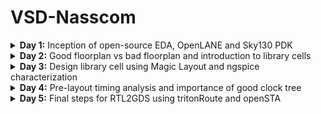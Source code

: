 # VSD-Nasscom

<details>
<summary><b>Day 1:</b>  Inception of open-source EDA, OpenLANE and Sky130 PDK </summary>   
<br>
  <details>
  <summary><b> Topic 1:</b>  Introduction to QFN-48,Package,Die,Core and IP's </summary>   
  <br>

![image](https://github.com/user-attachments/assets/58f6da45-1282-499a-89b8-46f8cf8eab01)

The highlighted one is the PROCESSOR/SOC connected along with other peripherals or interfacess .
The entire board can be describes as shown in figure 

![image](https://github.com/user-attachments/assets/ab6dfa84-ecd6-4ca8-8565-3fc9368b617b)

This consists of ADC, DAC, SRAM, UART,VCC/GND,I2C,SDRAM Chip and etc., there are there in typical ardunio board 

If , we open up on chip,it will loook like
![image](https://github.com/user-attachments/assets/e536e46e-0213-4c7d-9109-4d525ec55292)


Lets take an example of package ,QFN-48 .The QFN-48 Package has 48 pins and size of the package as 7mm 
![image](https://github.com/user-attachments/assets/4a11f75d-72b2-486f-b5d5-2a74e2a16b6b)

If we openup the chip we have various kinds of components such as Pads, Die,Core etc.,
![image](https://github.com/user-attachments/assets/17ebda03-7898-4345-a98a-0e0c32038ab8)

Pads: A component through which we can send the signals inside or outside of the chip

Die: defines the entire size of the chip

Core: the centre of the chip  where all the digital logics are placed
![image](https://github.com/user-attachments/assets/d549117d-0a4e-4e79-a238-90f2c21b5b74)

If we take an example of RISC-V,it look like
![image](https://github.com/user-attachments/assets/159f9c5a-ccee-4c9a-a7dd-edd48416946f)
typical chip consists of Pll,AD,DAC,SRAM  and these are called foundaryIPS

![image](https://github.com/user-attachments/assets/9e54cd99-66f8-4aae-9dbd-39221d95d3fe)

FoundaryIPS :Foundry IP refers to intellectual property (IP) blocks and libraries used in foundries, which are companies that manufacture integrated circuits

SOC,SPI Are called MACROS which are purely digital blocks.

In the second lecture we talk about RISC-V Instruction set ,
-------------------------------------------------------------------------------------------------------------------------------------------------------
For example , a c-program thats nedds to be run on computer or  a layout which is the interior of the chip,we need to compile into its assembly language is then converted into machine learning programm which is binary zeros and ones.

![image](https://github.com/user-attachments/assets/109e7823-ed6c-47d6-8f9d-2bfa1e961744)

The another interface which is present between RISC-V AND Layout is Hardware Description Language .We need to implement the RISC-V architecture specification using hdl .

![image](https://github.com/user-attachments/assets/bc2e283c-8d7b-4b7b-adb0-7773152b628c)

the flow starts from architecture and implemented using rtl and rtl to layout .

![image](https://github.com/user-attachments/assets/1d8db591-15a7-4578-9ff5-dc7a4d2af985)

In the third lecture disscused about flow from software applications to hardware 
----------------------------------------------------------------------------------------------------------------------------------------------------------
The software applications enter into a block called  system-software . system software converts the software application programm into binary language.
The major components of system software are operating system(os), Compiler and Assembler
![image](https://github.com/user-attachments/assets/48098144-3002-423e-886b-dae1259136ef)
The operating system is take the app and convert into assembly program and then finally into binary language program
Theoutput of the os is in the functions of C/C++/JAVA etc., these are taken by compiler and converts into Instructions .These instructions are taken by Assembler and converts into binary language.
![image](https://github.com/user-attachments/assets/5a258569-d622-4bb7-926c-9b53d76c3600)

For example
---------------------------------------------
Foa a add instruction ,the output of the assembler is the binary , we need an rtl which implements the spection for implementing the instruction set and rtl is synthesised into an netlist [digital logics],from netlist to hardware is called the physical design implementation of the netlist 
![image](https://github.com/user-attachments/assets/834c8967-a651-4436-8e69-4d1d9a55cc2d)


  </details>
   <details>
  <summary><b> Topic 2:</b> SOC Design and OpenLane </summary>   
  <br>

ASIC design
-------------
![image](https://github.com/user-attachments/assets/61403ae8-2cd5-4ebc-a0e6-abadfae676c1)

What is PDK?

PDK stands for Process Design Kit 
Collection of files used to modal a fabrication process for the EDA tools used to design an IC ;
Process Design Rules: DRC,LVS,PEX

OPEN SOURCE DIGITAL ASIC DESIGN
----------------------------------------
![image](https://github.com/user-attachments/assets/b3459d41-6d82-4ca0-ae92-1d0df95a592d)

EDA TOOLS 

![image](https://github.com/user-attachments/assets/780a31df-7d45-4c0b-9553-a1fc955032da)

ASIC DESIGN FLOW
--------------------------------------------------------------------
![image](https://github.com/user-attachments/assets/5608253d-dd07-43c0-a735-5c42315dcdfa)

Synthesis:
----------
Converts RTL to a circuit out of components from the standard cell library
![image](https://github.com/user-attachments/assets/0058cbd9-c19e-47db-93d4-62ee9318d9b8)

Floor and Power Planning: 
-------------------------
Partition the chip die between differnt system building blocks and place input output Pads 

for macroflooring there will be Dimensions ,PinLocations and Rows

![image](https://github.com/user-attachments/assets/ee0cbbf1-9dae-4466-81cb-5fb3e7022fdc)

Power Planning:
-------------
Power Networks are construcetd in terms of multiple vdd and grounds ,these are connected to all components verticall or horizantal, these are having less resistance due to these are metal surfaces
![image](https://github.com/user-attachments/assets/316123f5-a19c-4817-95f3-47f47b723a96)

Placement:
---------
![image](https://github.com/user-attachments/assets/bd510375-1d2b-4c54-96c2-07a18fa7af9a)

these are two kinds :
global:
optimum position for all cells

detailed: the positions that are obtained from global placemnt are minimally altered
![image](https://github.com/user-attachments/assets/3f379845-acba-457e-82f9-f4ac2a5c4d13)

Clock Tree Synthesis:
----------------------
![image](https://github.com/user-attachments/assets/5276c0c3-18b9-4c49-9283-e52e47b9b0e4)

Routing:
----------
![image](https://github.com/user-attachments/assets/c6b38024-af44-4c76-ae63-d4dad6b71d2f)
![image](https://github.com/user-attachments/assets/05e77ac9-a221-41d1-8a4d-14e206a572f4)

Sign-Off:
--------------
![image](https://github.com/user-attachments/assets/275975d4-411f-4196-968f-0beed460a169)

Introduction to OpenLane ASIC design Flow 
---------------------------------------------------------
![image](https://github.com/user-attachments/assets/400212be-debb-4384-98c0-cdafb4a9e878)

Fault:

![image](https://github.com/user-attachments/assets/994cd900-0423-44db-a01c-d9aceedf70e2)

OpenRoad: Used for Physical Implementation

![image](https://github.com/user-attachments/assets/9f6201e4-2f19-4960-bb5a-c2cbfd5c2bbe)

YOSYS: Used for Logic Equivalence Check [LEC]

![image](https://github.com/user-attachments/assets/f05e188d-f92a-48a7-8db1-9a51bdb33da4)

Magic:
Used for Physical Verification DRC & LVS
![image](https://github.com/user-attachments/assets/752eec12-b651-4eee-9111-86e6c1454122)



    
</details>  
   <details>
  <summary><b> Topic 3:</b> familarization to EDA Tool </summary>   
  <br>
Basic Linux Commands

## ls

**Command:** `ls [options] [directory]`
**Description:** Lists the contents of a directory. If no directory is specified, it lists the contents of the current directory.
**Options:**

* `-l`: Displays detailed information (permissions, owner, size, etc.)
* `-a`: Includes hidden files
* `-r`: Reverses the order of the listing

## pwd

**Command:** `pwd`
**Description:** Prints the full pathname of the current working directory.

## mkdir

**Command:** `mkdir [directory_name]`
**Description:** Creates a new directory with the specified `directory_name`.

## ls -ltr

**Command:** `ls -ltr`
**Description:** Lists the contents of the directory in long format (`-l`), sorted by modification time (`-t`), in reverse order (`-r`). Useful for viewing the most recently modified files at the end of the list.

## help

**Command:** `help [command]`
**Description:** Displays information about the built-in shell commands. If no command is specified, it shows a list of all available commands.

## man

**Command:** `man [command]`
**Description:** Displays the manual page for the specified command, providing detailed usage information.

## cp

**Command:** `cp [source] [destination]`
**Description:** Copies files or directories from the source to the destination.

## rm

**Command:** `rm [file]`
**Description:** Removes (deletes) the specified file or directory.

   <details>
  <summary><b> Topic 3.2 :</b> Run 'picorv32a' design synthesis using OpenLANE flow and generate necessary outputs </summary>   
  <br>
    
     Commands to Invoke the OpenLANE Flow and Perform Synthesis
     
## 1. Change to OpenLANE Directory

**Command:** `cd Desktop/work/tools/openlane_working_dir/openlane`
**Description:** Navigates to the directory where the OpenLANE flow is installed. This location contains all scripts, configuration files, and flow management utilities.

## 2. Launch OpenLANE Docker Container

**Command:** `docker`
**Description:** Starts the OpenLANE Docker container using a predefined alias. The alias sets up required volume mounts and environment variables, making it easier to access files on the host system from within the Docker container.

## 3. Start OpenLANE Interactive Mode

**Command:** `./flow.tcl -interactive`
**Description:** Launches the OpenLANE flow in interactive mode using its Tcl-based script. This mode allows users to execute each stage of the design flow manually and observe results.

## 4. Load OpenLANE Package

**Command:** `package require openlane 0.9`
**Description:** Loads the OpenLANE package (version 0.9) inside the Tcl shell. This step is necessary to access flow-specific commands.

## 5. Prepare the Design

**Command:** `prep -design picorv32a`
**Description:** Initializes and prepares the `picorv32a` design. This creates the required directory structure, copies configuration files, and sets up the environment for the selected design.

## 6. Run Synthesis

**Command:** `run_synthesis`
**Description:** Runs the synthesis step on the loaded design. The synthesis tool (typically Yosys) transforms the RTL (Verilog) into a gate-level representation that can be used for placement and routing.

## 7. Exit OpenLANE Flow

**Command:** `exit`
**Description:** Exits from the OpenLANE interactive Tcl environment.

## 8. Exit Docker Container

**Command:** `exit`
**Description:** Terminates the Docker container session and returns control to the host machine shell.


Screenshots of these running commands respectively given below 

![Image](https://github.com/user-attachments/assets/0e02917f-eb99-42b3-8c61-b680e318c423)
![Image](https://github.com/user-attachments/assets/6123c647-742e-4056-a955-95308591750a)

# Flop Ratio Calculation

## Definition

* **Flop Ratio**
  $\text{Flop Ratio} = \dfrac{\text{Number of D Flip‑Flops}}{\text{Total Number of Cells}}$
* **Percentage of D Flip‑Flops**
  $\%\text{ DFFs} = \text{Flop Ratio} \times 100$

## Example (from Synthesis Statistics)

| Metric                        | Value   |
| ----------------------------- | ------- |
| Number of D Flip‑Flops (DFFs) | `1613`  |
| Total Number of Cells         | `14876` |

**Step‑by‑Step Calculation:**

1. **Flop Ratio**
   $\frac{1613}{14876} \approx 0.108429685$
2. **Percentage of DFFs**
   $0.108429685 \times 100 \approx 10.84296854\,\%$

## Interpretation

Approximately **10.84 %** of the synthesized cells are D Flip‑Flops. A lower or higher ratio affects clock‑tree complexity, power consumption, and timing closure effort, so this metric helps gauge sequential logic density during design analysis.

![Image](https://github.com/user-attachments/assets/40959b9a-8df6-4c85-b58f-81234bd6e32f)



   </details> 
</details>
</details>





<details>
<summary><b>Day 2:</b> Good floorplan vs bad floorplan and introduction to library cells </summary>   
<br>
  <details>
<summary><b>Topic 1:</b> Chip Floor PLanning Considerations </summary>   
<br>

  <details>
<summary><b>1.1:</b> Utilization factor and Aspect ratio </summary>   
<br>

In the physical design flow the first step is defining the height and width of the core
![Screenshot 2024-10-06 103517](https://github.com/user-attachments/assets/55cbf2f4-132a-4c1c-9cc3-e1c8d83e9402)

Let's take an example of basic netlist consists of two flipflops and logic gates

![Screenshot 2024-10-06 103537](https://github.com/user-attachments/assets/e0e31ced-9a20-47e2-ae46-70af543fad70)

In this we are dependent on the dimensiions of logic gates and flipflops ,
lets assume standard cells are having an area of 1sq.unit and same are for flipflops as well

![Screenshot 2024-10-06 103552](https://github.com/user-attachments/assets/dd9a07af-9991-450d-a626-b13241f0caf1)

If we bring all the standard cells and flip flops together and caluclate the are area gives the minium area occupied by the netlist

![Screenshot 2024-10-06 103615](https://github.com/user-attachments/assets/bcda6bb0-055f-495d-8914-8afcb65d0a77)

If we place the netlist inside the core , we have seen that netlist completely occupies the core which means it has 100% utilization  of the core 

![Screenshot 2024-10-06 103640](https://github.com/user-attachments/assets/d520aa3a-f585-4649-a52b-2c6a5691a615)

Utilization factor is given by Area occupied by the netlist to Total Area of core

![Screenshot 2024-10-06 103640](https://github.com/user-attachments/assets/9f9cd759-85fb-4967-837a-a47003fa7b53)

Aspect Ratio is given by Height to the Width of the core .

Another example where the dimensions of the netlist is same and core is different 
![Screenshot 2024-10-06 103713](https://github.com/user-attachments/assets/38922f37-b0dd-40ce-bee5-beffd35e40aa)

In this case the utilization factor is 0.5
And Aspect ratio is also 0.5

![Screenshot 2024-10-06 103746](https://github.com/user-attachments/assets/5168dd59-b0d1-4952-a1bf-0d5750bf4cd5)

</details>

  <details>
<summary><b>1.2:</b> Concept of pre placed cells </summary>   
<br>
  cells that are placed in the core of a design before the placement and routing stages

Lets take an example of combinational logic circuit and output of the combinational logic is huge circuit

![Screenshot 2024-10-06 113528](https://github.com/user-attachments/assets/08b0ddf1-ca4e-4255-9d18-e2d7d01d0dd3)

so, we cut /divide the circuit into differnt parts .

![Screenshot 2024-10-06 113545](https://github.com/user-attachments/assets/c38d10ed-1fad-44d5-b279-212c7dc78d25)

lets assume circuit is divided into two parts and we separate into two different blocks and implemented separately 
These blocks are considered as Black box .

![Screenshot 2024-10-06 113556](https://github.com/user-attachments/assets/e1a64ef4-8f6e-4436-935e-2da2d43ef3cd)

If these blocks are replicated multiple times on the chip, We implement this block once and reused multiple times whenever it requires in the cihp.

![Screenshot 2024-10-06 113613](https://github.com/user-attachments/assets/c08ed8a3-62f3-4369-a9c6-e0fb8264822d)

Similarly there are other IP's are also avaliable. These are called pre-placed cells.

![Screenshot 2024-10-06 113633](https://github.com/user-attachments/assets/6be43725-f05b-42b5-a9b9-f831a13110ad)

    
</details>

  <details>
<summary><b>1.3:</b>Decoupling capacitors </summary>   
<br>
After placing the pre placed cells in the core , we need to surround them with the Decoupling capacitors .

![Screenshot 2024-10-06 120830](https://github.com/user-attachments/assets/ea3485d6-07ca-4da4-a1b7-000c4a5024ed)

 Lets consider this circuit is a part of any block of pre placed cells , whenever any gate switches from logic 0 to logic 1 there is some amount of current that demands , there is some capacitance setting over gate that capacitence needs to completely charge to represent logic 1 , this amount of charge is sent by power supply 
 Suppouse if the transition happening from logic 1 to logic 0, it is the responsibility of vss to take amount of charge .The capacitor will discharge 

![Screenshot 2024-10-06 120848](https://github.com/user-attachments/assets/7c7aabdb-32e8-40f5-86b8-25db971dba76)

 There will be some voltage drop across the wire and if the voltage vdd' is should be noise margin .
 Any voltage lies between Vil and Vih is undefined region , it's also called grey region.it can go either logic 0 or logic 1
 
![Screenshot 2024-10-06 120939](https://github.com/user-attachments/assets/2b4668c0-5f7f-4147-9e27-14ab81329360)

 We can ensure that voltage never lies in undefined region with the help of Decoupling capacitors , These capacitors decouples the circuit from main supply
 
![Screenshot 2024-10-06 120952](https://github.com/user-attachments/assets/918978d7-d1b1-4949-959f-76c8d7fb7a69)

 whenever switching happen decoupling capacitor will the current to circuit and these are placed very close to the circuit 

 ![Screenshot 2024-10-06 121012](https://github.com/user-attachments/assets/c8149a7c-8595-47ac-9f08-39a67413a1d7)

</details>


  <details>
<summary><b>1.4:</b>Power planning</summary>   
<br>
    Let us consider the circuit as Black box (macron). If this macron is repeated multiple times on the chip and there will be current demand for each and every macron

![Screenshot 2024-10-06 124925 - Copy](https://github.com/user-attachments/assets/cdffd4e9-fe6e-49c2-be8f-8a964c51ec24)

Let's there is a signal driven to load signal is transition from logic 0 to logic 1. we have to make sure that the signal path maintains same signal that load receives.

![Screenshot 2024-10-06 124934 - Copy](https://github.com/user-attachments/assets/3878b9b6-3720-45b1-9c70-4857848efab6)

let connect the power supply, these bllocks are tapped to vdd and ground respectively 

Since there is no De coupling capacitor near path the power supply need to take care of sinal. Powe supply is far to the path and there will be voltage drop happens 
![Screenshot 2024-10-06 124954 - Copy](https://github.com/user-attachments/assets/d8df73ad-051f-45aa-87a1-9e591140017a)

let's assume it is a 16-bit bus , If the bit is logic 1 it says the capacitor which is being charge to vdd similary logic 0 refers to capacitor discharged to ground
![Screenshot 2024-10-06 125020](https://github.com/user-attachments/assets/78c47552-ddb0-4c7d-9ca0-cb6ccfdc71da)

Let's  say it is connected to inverter , the  output will be all the capacitors are charged  to logic 1 and will discharge to logic 0 and it will cause a bump called as ground bounce 

![Screenshot 2024-10-06 125036](https://github.com/user-attachments/assets/9e573661-fd58-4beb-a06c-51b49e9ab351)

similarly logic 0 to logic 1  cause voltage droop

![Screenshot 2024-10-06 125051](https://github.com/user-attachments/assets/8f8d48c2-6d7c-4b1c-9fc6-20431602b571)

It is due to power is coming from single source, if there are multiple power supplies we can ensure that it will give current or drop current to the circuit 

![Screenshot 2024-10-06 125102](https://github.com/user-attachments/assets/615a5621-4f42-40c2-b01f-90fa24bf5c21)

![Screenshot 2024-10-06 125120](https://github.com/user-attachments/assets/fcea00dd-8e24-449f-b497-b5131f0f25bc)
</details>


  <details>
<summary><b>1.5:</b>Pin placement and logical cell blockage </summary>   
<br>
Lets take an example with two different flipflops with different colors and another section with different flipflop and clocks .

drive by clock 1
![image](https://github.com/user-attachments/assets/04f25190-aee1-420d-ae24-532bb20005f8)
driven by clk 2

![image](https://github.com/user-attachments/assets/cbbb8b61-dd31-4924-94a8-42d4544da4cf)

along with there are pre placed cells connect with din and output are connect to logic gates and another pre plced cell block b takes input from clks and give clock out

![image](https://github.com/user-attachments/assets/6ae6eb14-0cf7-42e8-b9a4-5e5b2f1802a8)


Asuume another section with same design which has two flipflops and two different clks  and another one with same but opposite clocks and block c pre placed cell is connected 

![image](https://github.com/user-attachments/assets/fd4aaf1f-674c-4b42-9068-4b5d117e98d1)

![image](https://github.com/user-attachments/assets/80cc86fb-fce2-47c6-a3ec-8f590370d2a1)


Complete design look like and  We connect clk 1 and clk2 

![image](https://github.com/user-attachments/assets/25830606-bb08-4a2f-9571-c669b1757432)

We fill the area between core and die with these ports and 
We place all the input ports on left hand side and output at right hand side  and ordering will be random

![image](https://github.com/user-attachments/assets/02c405b4-99b4-4ad4-91d6-0a28bfebdde1)

Pin placement creates hand checking frontend and backend ,
Clk ports are bigger in size  because it is continously driving all thw cells and sends the signals to all the flipflops 
The area between die and core blocks for cell placement and it is reserved for pins .

![image](https://github.com/user-attachments/assets/53c0c696-46ac-4b3a-918e-a40e31ba2c0f)

</details>

<details>
<summary><b>1.Labs:</b> Run FLoorPlan using OpenLane and review files  </summary>   
<br>

-  Run 'picorv32a' design floorplan using OpenLANE flow and generate necessary outputs.
-  Calculate the die area in microns from the values in the generated floorplan DEF file.
-  Load the generated floorplan DEF in Magic tool and explore the floorplan layout.

1.Run 'picorv32a' design floorplan using OpenLANE flow and generate necessary outputs.
----



Here it explains the detailed process of running OpenLANE interactively for the `picorv32a` design.

---

#### 1. Change to the OpenLANE working directory

```bash
cd Desktop/work/tools/openlane_working_dir/openlane
```

This sets your working directory to where OpenLANE is installed locally on your machine.

---

#### 2. Set up Docker alias (optional)

```bash
# alias docker='docker run -it -v $(pwd):/openLANE_flow -v $PDK_ROOT:$PDK_ROOT -e PDK_ROOT=$PDK_ROOT -u $(id -u $USER):$(id -g $USER) efabless/openlane:v0.21'
```

This command aliases the long Docker run command to `docker`, mounting the current OpenLANE folder and your PDK path into the container. You only need to run this once in a terminal session.

---

#### 3. Launch the OpenLANE Docker container

```bash
docker
```

After aliasing, just typing `docker` starts the OpenLANE container with proper mounts and environment settings.

---

#### 4. Start OpenLANE in interactive mode

```bash
./flow.tcl -interactive
```

This launches OpenLANE’s TCL-based interactive shell, allowing you to control each stage manually.

---

#### 5. Load the OpenLANE package

```tcl
package require openlane 0.9
```

Loads the OpenLANE commands and environment into the current shell session. This step is mandatory before running any flow operations.

---

#### 6. Prepare the design workspace

```tcl
prep -design picorv32a
```

This sets up the design directory, copies configuration files, and initializes the workspace for `picorv32a`. It's a prerequisite before synthesis.

---

#### 7. Run synthesis

```tcl
run_synthesis
```

This performs RTL-to-gate synthesis using Yosys. It converts the Verilog source code into a gate-level netlist and reports cell count, area, and timing.

---

#### 8. Run floorplanning

```tcl
run_floorplan
```

Generates the core and die area, sets up placement rows, IO pins, and creates an initial layout bounding box. This prepares the design for placement.

---

Screenshots of floorplan :

![Image](https://github.com/user-attachments/assets/04ca8c56-7cfb-4002-ad4e-140d7286a43f)

![Image](https://github.com/user-attachments/assets/ad8e96e2-4397-4f79-b61d-11ef4abce749)


2.Calculate the die area in microns from the values in the generated floorplan DEF file.
-

### Understanding Die Area Calculation from DEF File

 A DEF (Design Exchange Format) file contains geometric and placement information for a chip layout. One key property we extract from a DEF is the **die area**, which defines the physical dimensions of the integrated circuit (IC).

The DEF file includes a `DIEAREA` statement, specifying the lower-left and upper-right corners of the die in **database units (DBU)**.

---

####  What is a DBU?

* A **Database Unit (DBU)** is the internal unit of measurement used by layout tools.
* In **Sky130** technology, **1000 DBU = 1 micron**.

This means every coordinate value in the DEF is **1000x larger** than its actual physical size in microns.

---

#### DIEAREA line from DEF

```
DIEAREA ( 0 0 ) ( 660685 671405 ) ;
```

This defines:

* Lower-left corner at (0, 0)
* Upper-right corner at (660685, 671405)

---

###  Step-by-Step Area Calculation

#### 1. Convert Width and Height to Microns

* **Die width (DBU)** = 660685 - 0 = `660685`
* **Die height (DBU)** = 671405 - 0 = `671405`

Now convert DBU to microns:

```
Width in microns = 660685 / 1000 = 660.685 µm
Height in microns = 671405 / 1000 = 671.405 µm
```

#### 2. Calculate Area in Square Microns

```
Area = Width × Height
     = 660.685 × 671.405
     = 443,587.212425 µm²
```

---

###  Results

| Parameter   | Value          |
| ----------- | -------------- |
| Width (µm)  | 660.685        |
| Height (µm) | 671.405        |
| Area (µm²)  | 443,587.212425 |

---

This computed area is essential for estimating silicon cost, planning placement, and evaluating utilization during physical design. Always check the `UNITS` line in the DEF to confirm the DBU-to-micron scale (typically `1000` for Sky130).

screenshots :

![Image](https://github.com/user-attachments/assets/b55481f9-0e21-4a80-850a-ca895fd73bc5)

3.Load the generated floorplan DEF in Magic tool and explore the floorplan layout.
-

### Commands to Load Floorplan DEF in Magic (from a New Terminal)

Follow these steps to load the generated floorplan DEF of `picorv32a` into the Magic VLSI layout tool:

---

#### 1. Change to the Floorplan Directory

```bash
cd Desktop/work/tools/openlane_working_dir/openlane/designs/picorv32a/runs/21-06_17-40/results/floorplan/
```

This path contains the generated `picorv32a.floorplan.def` file after running the floorplanning stage using OpenLANE.

---

#### 2. Launch Magic with Floorplan DEF and Merged LEF

```bash
magic -T /home/vsduser/Desktop/work/tools/openlane_working_dir/pdks/sky130A/libs.tech/magic/sky130A.tech \
      lef read ../../tmp/merged.lef \
      def read picorv32a.floorplan.def &
```

**Explanation:**

* `-T` specifies the Sky130 technology file for Magic.
* `lef read` loads the merged LEF file, which contains cell and IO macro definitions.
* `def read` loads the physical floorplan layout in DEF format.
* The `&` runs Magic in the background.

---

After running these commands, the Magic GUI will open with the layout. You can zoom, inspect cells, check placement rows, and view pin locations for your design.

Screenshots :-

Floorplan def in magic

![Image](https://github.com/user-attachments/assets/db510809-5caf-4c65-a72e-ad96d4679198)


Equidistant placement of ports:

![Image](https://github.com/user-attachments/assets/7434b744-b619-4a9c-870a-6b238c800aa9)

Horizontal ports :

![Image](https://github.com/user-attachments/assets/fa39d32b-8e6c-4c59-9716-952455044b5f)

Vertical cells :

![Image](https://github.com/user-attachments/assets/33922a79-af95-4454-9d9c-f3d1abd53aad)

Decap Cells and Tap Cells :

![Image](https://github.com/user-attachments/assets/1241afc5-fee2-4f25-85cc-4dd82d820fe4)

Diogonally equidistant Tap cells :

![Image](https://github.com/user-attachments/assets/0cd06758-b243-4273-93fa-795171a3061e)

Unplaced standard cells at the origin :

![Image](https://github.com/user-attachments/assets/2f0348f4-8ca2-4b0f-b8d6-b1bd77dac076)



</details>
</details>


<details>
<summary><b>Topic 2:</b>library binding and placement </summary>   
<br>
   <details>
<summary><b>Theory:</b>library binding and placement </summary>   
<br>
The first step in this is bind the netlist with the physical cells 
Lets say we have this netlist with all these gates,the shapes of these gates represents the functionality of the gates.

![image](https://github.com/user-attachments/assets/19e03a36-f395-465a-ba68-c5a5885e9227)

In reality we have only boxes these flipflops and logic gates are represent using boxes which has physical dimensions.The netlist will look like this if we use boxes.

![image](https://github.com/user-attachments/assets/c838f146-8ee4-4812-b965-ef907dc7f87a)

If all these netlist as well as pre placed cells are present in a shell is called a library ,
library is is where we find all the information about netlist and its timing .library also has various shapes of these particular gates 

Example

![image](https://github.com/user-attachments/assets/d3c89bf6-0106-4089-81bb-60334d96a538)

 After given proper shape and sizes the next step is to take the gates and place it on floor plan
 We have the netlist and floorplan along withe pre placed cells . we place the gates in fllorplan
 
![image](https://github.com/user-attachments/assets/bd573487-8233-4edb-bf3d-b97ccbdf9454)

 In this scenario  FF1 is close to DIN and FF2 is close to DOUT , logic gates between them Simillarly we arange all three sections of netlist .
 
![image](https://github.com/user-attachments/assets/a9db05cd-fa6d-4891-9dad-a3fc4646133e)

 Optimize placement:
 --
Optimization is the process of iterating through a design such that it meets timing, area and power specifications
In this we will estimate the wire length , capacitence etc.,

connecting sec-1 :

![image](https://github.com/user-attachments/assets/2ae00022-62f3-408e-824e-a75c3c75adfa)

For sec 2,Between Din2 and FF1. The wire length will be area and it huge and because of huge length it will has more resistance so we will place the buffers to tramsit the signals without lossing the data ,but there is a loss of area .

connecting sec-2:

![image](https://github.com/user-attachments/assets/a170ca7a-969a-4361-84a2-7355c9032a65)

connecting sec-3:

![image](https://github.com/user-attachments/assets/b9a278b6-3684-4085-9804-75ab42e5c35a)

Connecting SEC-4

![image](https://github.com/user-attachments/assets/9da5058f-a466-4221-bc00-a8dc042e2f02)


Need for Charachterization:
---
Ic design flow:

![image](https://github.com/user-attachments/assets/f396c352-a55e-4899-b26a-6e79b3e95150)

The first step is logic synthesis which is reffered as converting the functionality into legal hardware
The output of Logic synthesis is arrangement of gates that will represents the original functionality that is designed using RTL

The next step  of logic synthesis is floorplanning and decide the size of the core and die

The next step is placemwnt we take the logic cells and place it on the chip in a fashion that initial timming is better

The next step is Clock Tree Synthesis .We place Clock tree that will take care of clock signal reaching at each and every clock end points
After this we will Route the cells .Routing step depends on the charachterization of cell

![image](https://github.com/user-attachments/assets/6caafb5a-20df-4997-b397-7cf20347de28)


The final thing is Static Timing Analysis in which we try to find setup time, holdtime and the maximum frequency of the clock 

![image](https://github.com/user-attachments/assets/9e13ac3f-9942-4eb0-847d-a77e2d1c3bdf)


One common thing across all the stages are "GATES or CELLS".

![image](https://github.com/user-attachments/assets/83a78f21-00a2-403b-a793-b28532e0a3dc)


    
  </details> 
  
  <details>
<summary><b>Lab:</b>library binding and placement </summary>   
<br>

Task:

-  Run 'picorv32a' design congestion-aware placement using OpenLANE flow and generate necessary outputs.
-  Load the generated placement DEF in Magic tool and explore the placement.
  
1.Run 'picorv32a' design congestion-aware placement using OpenLANE flow and generate necessary outputs.
--

### Understanding the `run_placement` Command in OpenLANE

Once synthesis and floorplanning are complete, the next step in the physical design flow is **placement**, where standard cells are placed onto legal rows within the die area.

---

#### 🔧 Command to Run Placement

```tcl
run_placement
```

This command initiates **congestion-aware placement** in OpenLANE. It consists of two key sub-steps:

---

###  1. Global Placement

**Global placement** is the first stage of the placement process.

**Purpose:**

* Places cells in approximate locations to minimize wirelength and congestion.
* Ignores legal row boundaries (non-overlapping but not legally aligned).

**Tools involved:**

* OpenROAD's `RePlAce` or `gp` engine is used for global placement.

**Key goals:**

* Minimize half-perimeter wirelength (HPWL).
* Reduce routing congestion.
* Optimize placement density.

---

###  2. Detailed Placement

**Detailed placement** follows global placement.

**Purpose:**

* Adjusts and finalizes cell locations to legal positions within placement rows.
* Ensures no overlaps, obeys design rules, and aligns cells with row sites.

**Tools involved:**

* OpenROAD's `dp` engine or `open_dp` tool.

**Key goals:**

* Legalize all cells.
* Optimize local density and timing.
* Ensure design-rule correctness.

---

screenshots :

This is how we will get when placemnt is done !

![Image](https://github.com/user-attachments/assets/505fa9d2-b697-4ecf-b0c5-ae08b84a5773)

2.Load the generated placement DEF in Magic tool and explore the placement.
-
### Commands to Load Placement DEF in Magic (from a New Terminal)

Use the following steps to load and explore the **placement DEF** file for the `picorv32a` design using Magic.

---

#### 1. Navigate to the Placement Output Directory

```bash
cd Desktop/work/tools/openlane_working_dir/openlane/designs/picorv32a/runs/21-06_17-40/results/placement/
```

This directory contains the `picorv32a.placement.def` file generated after running the placement stage.

---

#### 2. Launch Magic with Merged LEF and Placement DEF

```bash
magic -T /home/vsduser/Desktop/work/tools/openlane_working_dir/pdks/sky130A/libs.tech/magic/sky130A.tech \
      lef read ../../tmp/merged.lef \
      def read picorv32a.placement.def &
```

**Explanation of the command:**

* `-T` specifies the technology file for Magic (Sky130A).
* `lef read` loads macro and cell definitions from the merged LEF.
* `def read` loads the placed standard cell layout.
* The trailing `&` launches Magic in the background.

---

After executing these commands, Magic will open a GUI window displaying the placed standard cells inside the core area. You can zoom, inspect rows, and check for overlaps or alignment issues.




  screenshots :

  Placement def in magic :
  
![Image](https://github.com/user-attachments/assets/4d45b2c3-8fad-4799-a645-e0f8f5b77d42)

Standard cells legally placed:

![Image](https://github.com/user-attachments/assets/04b0380a-3166-4ab2-8529-223c084b61ef)


    
  </details>
  </details>

  <details>
<summary><b>Topic 3</b>Cell Design and Characterization Flow </summary>   
<br>

We have the placement and routed version of the chip .If we pick up the cells over the chip ,these cells are called Standard Cells.
These Standard Cells are placed in Library

![Screenshot 2024-10-08 151247](https://github.com/user-attachments/assets/63773f7e-7c1e-4a71-ad1c-723314934253)

![Screenshot 2024-10-08 152139](https://github.com/user-attachments/assets/b2875f55-1b97-4c45-bff8-b15f8dbb6d4a)

Library has different gates with different functionality but also got different cells with different sizes.These are the physical characterization of the cells

![Screenshot 2024-10-08 152205](https://github.com/user-attachments/assets/c239416c-d64e-4b17-8aae-3dea4e15522c)
If we take a particular cell lets take an inverter it has different threshold voltages and take more time to .

Cell Design Flow
---
Cells design flow has three steps 

![Screenshot 2024-10-08 152220](https://github.com/user-attachments/assets/62b5ead3-5e95-414a-a2e9-760eb07857ac)

Inputs:
--
Foundary provides PDKS it consists of DRC AND LVS rules and Spice models 

![Screenshot 2024-10-08 152245](https://github.com/user-attachments/assets/0c241abc-9fa5-472f-9560-84dbf15cd642)
![Screenshot 2024-10-08 152307](https://github.com/user-attachments/assets/e8be5bec-5708-48de-9e94-692ebbc1feea)

Library and User designer Specs :

![Screenshot 2024-10-08 190908](https://github.com/user-attachments/assets/c33031eb-5784-4365-9a61-9e8a7707c6ad)

![Screenshot 2024-10-08 190929](https://github.com/user-attachments/assets/51ccdad7-dfa5-4756-96d2-197219c02440)

Design Step :
--
i)Circuit-Design:

Using the input we will design cells
It has two steps :
i)Implement the functionality of the cell
ii)modal the pmos and cmos transistor based on requriments 

![Screenshot 2024-10-08 190959](https://github.com/user-attachments/assets/1af80b77-e364-441b-a356-3950bcfe5d39)

ii) Layout -Design:
 1) In layout Design,we do implementation of function using pmos and nmos 

![Screenshot 2024-10-08 191012](https://github.com/user-attachments/assets/def6784f-3ede-466a-aa43-a1cb2913f6c6)

 2) To derive the pmos and n mos graph using EULIER'S PATH

Eulier's Path:
The path that is traced only once

![Screenshot 2024-10-08 191036](https://github.com/user-attachments/assets/a82cb941-091a-4d78-b31a-a424fd63cbfe)

The next step is Draw the stick Diagram ,based on the circuit we connect the stick diagram


![Screenshot 2024-10-08 191047](https://github.com/user-attachments/assets/548816b4-1394-4eea-afd9-b749d7dd724a)

![Screenshot 2024-10-08 191107](https://github.com/user-attachments/assets/7f0959ba-c2a7-41ea-8aab-ded0538b3f9a)

![Screenshot 2024-10-08 191131](https://github.com/user-attachments/assets/2779c00c-6a65-4c99-8090-a731fa70ac62)

Characterization Flow:
--
We have layout of the buffer and two inverters connected back to back along with pulses and spice netlist

![Screenshot 2024-10-08 191220](https://github.com/user-attachments/assets/a62ca7a5-ee45-48ad-a6cd-b0e99d461e8a)

It has sub circuit model in which actual pmos and n mos specifications are present.In sub circuits we have spice models.

![Screenshot 2024-10-08 191245](https://github.com/user-attachments/assets/09c5d033-5bd9-458c-adfe-0365838730a6)

Charachterization flow:
 1) Reading the models and tech files
 2) Read the extracted spice netlist
 3) Define or recognize the behaviour of buffer
 4) read the sub circuits of inverter
 5) Attach the necessary power supply
 6) Applying the stimulus
 7) Necessary putput capacitors
 8) Necessary simulation commands

These steps are feed in characterization software called GUNA and we generate Timing noise ,Power.libs etc.,

![Screenshot 2024-10-08 191300](https://github.com/user-attachments/assets/5d5f3009-c7fb-4aa0-8afa-3d686972f4af)



  </details>


<details>
<summary><b>Topic 4</b>General timing characterization parameters </summary>   
<br>
Timming characterization:
--

characheterization setup:

![Screenshot 2024-10-08 193549](https://github.com/user-attachments/assets/ce43528f-51fd-414b-98de-66da2c70e150)

Timing threshold definations are reffered as points of different theshold of waveform . 

To understand the different syntax we take this graph:

BLUE- output of inverter 1 and input to inverter 2
RED- output of the buffer

Slow_low_rise_thr: it depicts value close near to zero . The typical value is 20%

![Screenshot 2024-10-08 193610](https://github.com/user-attachments/assets/ca565b60-3563-47fc-a357-98ded214870b)

Slow_high_rise_thr: it depicts value close to top power supply . The typical value is 20%

![Screenshot 2024-10-08 193622](https://github.com/user-attachments/assets/1df74a99-68e6-4685-a910-e9b9d73da91c)

similar for falling waveform:

![Screenshot 2024-10-08 193653](https://github.com/user-attachments/assets/12e56001-f785-4396-8785-97f88b9e3e40)

in_rise_thr: typicaly 50%
in-RED
out-BLUE

![Screenshot 2024-10-08 193718](https://github.com/user-attachments/assets/d57e58a3-8303-4bd9-bb50-0831d57ba2e5)

![Screenshot 2024-10-08 193748](https://github.com/user-attachments/assets/8a828dfa-3581-49c1-bdf7-af1a0e00800b)

simmilarly for falling wave form:
![Screenshot 2024-10-08 193800](https://github.com/user-attachments/assets/5852c4e3-24bb-4170-b1c6-f7d91c64fe03)
![Screenshot 2024-10-08 193811](https://github.com/user-attachments/assets/101a104a-2a46-431e-b1ab-835881378588)


Propogation Delay:
---

The difference between out threshold and input threshold is known as propogation delay 

![Screenshot 2024-10-08 195308](https://github.com/user-attachments/assets/4dd00af9-6a31-456f-b2b5-454ed4b1f449)

Example:
-

![Screenshot 2024-10-08 195344](https://github.com/user-attachments/assets/46c907e9-1c4d-419f-92da-81fed1a74bc3)

Transition time:
--
![Screenshot 2024-10-08 195532](https://github.com/user-attachments/assets/34457052-5d4e-4470-8c3d-c4d9c053e918)

  </details>

</details>

<details>
<summary><b>Day 3:</b> Design library cell using Magic Layout and ngspice characterization </summary>   
<br>
 
 <details>
<summary><b>Topic 1:</b> Labs for CMOS inverter ngspice simulations  </summary>   
<br>
 Task :

- Clone custom inverter standard cell design from github repository: Standard cell design and characterization using OpenLANE flow.
- Load the custom inverter layout in magic and explore.

1.Clone custom inverter standard cell design from github repository: Standard cell design and characterization using OpenLANE flow
-

### Steps to View Custom Inverter Layout in Magic (sky130)

This guide walks through loading a custom standard cell layout, specifically an **inverter**, using Magic with the Sky130 technology. These steps are often used in custom cell design and verification workflows.

---

#### 1. Change to the OpenLANE Working Directory

```bash
cd Desktop/work/tools/openlane_working_dir/openlane
```

This is your base directory where tools and design flows (like OpenLANE) are set up.

---

#### 2. Clone the Standard Cell Design Repository

```bash
git clone https://github.com/nickson-jose/vsdstdcelldesign
```

Clones a GitHub repo that contains layout files (e.g., `.mag` files) for custom-designed standard cells including the inverter.

---

#### 3. Navigate to the Cloned Repository

```bash
cd vsdstdcelldesign
```

Moves into the newly cloned project directory containing the layout files.

---

#### 4. Copy the Magic Tech File

```bash
cp /home/vsduser/Desktop/work/tools/openlane_working_dir/pdks/sky130A/libs.tech/magic/sky130A.tech .
```

This command copies the Sky130 Magic technology file into the current directory for convenience. It's needed to view the layout correctly in Magic.

---

#### 5. Check for Required Layout Files

```bash
ls
```

List the directory contents to confirm that layout files (like `sky130_inv.mag`) and the copied tech file are present.

Expected output includes:

* `sky130_inv.mag`
* `sky130A.tech`
* Possibly `.spice`, `.lef`, or `.gds` files if included in the repo.

---

#### 6. Open the Layout in Magic

```bash
magic -T sky130A.tech sky130_inv.mag &
```

This launches Magic using the specified Sky130 technology file and loads the custom inverter layout (`sky130_inv.mag`).

**In the Magic GUI**, you can:

* Zoom and pan across the layout
* Inspect each layer (poly, diffusion, metal, contacts)
* Check for DRC (Design Rule Check) violations

---

Screenshots of these running :

Git cloning :

![Image](https://github.com/user-attachments/assets/a73936a6-df2b-459a-877e-779361e7cb7b)

![Image](https://github.com/user-attachments/assets/95e739fe-a66d-4863-ab94-b9934a0d064c)





2.Load the custom inverter layout in magic and explore.
--

screenshots of the inverter in magic :-
 1.inverter

![Image](https://github.com/user-attachments/assets/c8c41cdf-4ae1-4c14-aa08-fc73f8b0be88)

 2. nmos

![Image](https://github.com/user-attachments/assets/97c0517e-e6c9-411c-bf3f-1c1d727c1322)

 3. nwell

![Image](https://github.com/user-attachments/assets/7d75ca6f-b943-473c-bdbd-35ab4868ed73)

 4.pmos

![Image](https://github.com/user-attachments/assets/046fbfac-7866-4153-8d4e-f417a73b5f19)

 5.poly
![Image](https://github.com/user-attachments/assets/315e79c6-12c9-4a51-8aa7-b69a410b2806)

 6.Topmost cell
![Image](https://github.com/user-attachments/assets/e8b97eae-0463-4a7b-a009-dc0aea32a4ca)

  </details>  

 <details>
<summary><b>Topic 2:</b> Spice extraction of inverter in magic.  </summary>   
<br>
Task :
   
- Spice extraction of inverter in magic.

 ### Commands for SPICE Extraction of Custom Inverter Layout in Magic (via tkcon)

To perform SPICE extraction of a custom layout (inverter) using Magic, the following commands are executed in the **tkcon window** of the Magic GUI after loading the layout.

---

#### 1. Confirm Current Directory

```tcl
pwd
```

Prints the current working directory to ensure Magic is operating in the folder where the layout (`.mag`) file resides. This is also where the `.ext` and `.spice` files will be saved.

---

#### 2. Extract Layout into .ext Format

```tcl
extract all
```

* Extracts device and connectivity information from the loaded layout.
* Generates a `.ext` file (Magic's internal format for circuit extraction).

---

#### 3. Enable Parasitic Resistance and Capacitance Extraction

```tcl
ext2spice cthresh 0 rthresh 0
```

* `cthresh 0` enables **all capacitances**, including parasitics.
* `rthresh 0` enables **all resistances**, allowing RC-aware simulation.

---

#### 4. Generate SPICE Netlist

```tcl
ext2spice
```

* Converts the extracted `.ext` file into a `.spice` netlist.
* Output is usually saved as `sky130_inv.spice` (or based on the `.mag` file name).

---

screenshots of tkcon window :

![Image](https://github.com/user-attachments/assets/9562842e-f5e0-4343-8260-45587c571728)

screenshot of the spice file :

![Image](https://github.com/user-attachments/assets/ba70066a-0305-4f60-aa89-81f05a6cb8b0)

 </details>   


<details>
<summary><b>Topic 3:</b> sky130 Tech file Labs  </summary>   
<br>

Tasks :
-  Editing the SPICE model file for analysis through simulation.
-  Performing post-layout ngspice simulations.
-  Identifying and fixing issues in the DRC section of the old Magic tech file for the SkyWater process.

1.Editing the SPICE model file for analysis through simulation.
--

Measuring unit distance in layout grid 

![Image](https://github.com/user-attachments/assets/d67aba33-8abb-4eef-a82c-c67ea5433623)

Final edited spice file for ngspice simulation :

![Image](https://github.com/user-attachments/assets/0eac6a1a-85b2-418f-b68f-12f47561a070)



2.Performing post-layout ngspice simulations.
--

commands to run ngspice :

#### 1. Perform Post-Layout SPICE Simulation with ngspice

```bash
ngspice sky130_inv.spice
```

This command launches the ngspice terminal and loads the specified SPICE file for simulation.

Inside the ngspice prompt, use the following to plot signals:

```bash
plot y vs time a
```

Where:

* `y` is the output signal node (e.g., V(out)).
* `a` represents time or an input node.

![Image](https://github.com/user-attachments/assets/f757edd9-7cad-4fa1-8f20-19029275a56b)


output :

![Image](https://github.com/user-attachments/assets/60dc3a09-be0f-4c04-8814-ed6c59197fde)

Rise time calculations :
-


The **rise transition time** (also called **rise time**, **tr**)
measures how long an output signal takes to move from 20 % to 80 % of its final value.

---

#### Formula

```
Rise transition time (tr) = T(80 %) − T(20 %)
```

* **T(20 %)** – the timestamp when the output first crosses 20 % of V<sub>DD</sub>.
* **T(80 %)** – the timestamp when the output first crosses 80 % of V<sub>DD</sub>.

For a 3.3 V supply:

* 20 % × 3.3 V = **0.660 V**
* 80 % × 3.3 V = **2.640 V**

---

#### Example Measurement

| Parameter | Value          |
| --------- | -------------- |
| T(20 %)   | **2.11938 ns** |
| T(80 %)   | **2.17953 ns** |

```
tr = 2.217953 ns − 2.11938 ns = 0.06015 ns = 60.1 ps
```

So the **rise transition time** for this inverter output is **≈ 60.1 ps**.

screenshots :-


20% :

![Image](https://github.com/user-attachments/assets/76f0ed03-acaa-4419-bf3d-794007806b19)

![Image](https://github.com/user-attachments/assets/3286494f-078e-497f-a924-f2fb697ad720)


80% :

![Image](https://github.com/user-attachments/assets/91a38934-ee3b-452e-bc78-55990cf16b0d)


![Image](https://github.com/user-attachments/assets/7e28ba8a-3198-442b-9bd9-16f7db818baa)

2.Fall Transition Time Calculation
-

The **fall transition time** (also called **fall time**, **tf**) measures how long an output signal takes to fall from 80% to 20% of its final value.

---

#### Formula

```
Fall transition time (tf) = T(20%) − T(80%)
```

* **T(80%)** – the timestamp when the output starts falling below 80% of V<sub>DD</sub>.
* **T(20%)** – the timestamp when the output crosses below 20% of V<sub>DD</sub>.

For a 3.3 V supply:

* 20% × 3.3 V = **0.660 V**
* 80% × 3.3 V = **2.640 V**

---

#### Example Measurement (Fall)

| Parameter | Value         |
| --------- | ------------- |
| T(80%)    | **4.05 ns** |
| T(20%)    | **4.0961 ns** |

```
tf = 4.0961 ns − 4.05 ns = 0.0461 ns = 46.1 ps
```

So the **fall transition time** for this inverter output is **≈ 46.1 ps**.

screenshots :

20% :

![Image](https://github.com/user-attachments/assets/e2d0963f-f7cc-431a-ad4f-c5594de0d132)

![Image](https://github.com/user-attachments/assets/130e582b-1a98-46b0-b515-caf88f424bd8)

80% :

![Image](https://github.com/user-attachments/assets/9da807a0-bb6c-4777-81e5-aebc21fc9376)

![Image](https://github.com/user-attachments/assets/4bad5084-5af9-438d-a6fc-2fe877b7d01b)

3.Rise Cell Delay Calculation
-

The **rise cell delay** (also called **propagation delay high**, **tp<sub>LH</sub>**) measures the time from the input’s falling transition (50 % level) to the output’s rising transition (50 % level).

---

#### Formula

```
Rise cell delay (tpLH) = T_output(50 % rising) − T_input(50 % falling)
```

* **T\_input(50 % falling)** – timestamp when the input signal falls through 50 % of V<sub>DD</sub>.
* **T\_output(50 % rising)** – timestamp when the output signal rises through 50 % of V<sub>DD</sub>.

For a **3.3 V** supply, **50 % × 3.3 V = 1.65 V**.

---

#### Example Measurement

| Parameter               | Value          |
| ----------------------- | -------------- |
| T\_input (50 % falling) | **2.14986 ns** |
| T\_output (50 % rising) | **2.21043 ns** |

```
tpLH = 2.21043 ns − 2.14986 ns = 0.06057 ns = 60.5 ps
```

So the **rise cell delay** for this inverter is **≈ 60.5 ps**.

screenshots :

50%:

![Image](https://github.com/user-attachments/assets/26be035b-c910-496f-ab24-17d980b4cbc6)

![Image](https://github.com/user-attachments/assets/4fcab278-073c-4a5b-9602-6023701f1578)

4.Fall Cell Delay Calculation
-

The **fall cell delay** (also called **propagation delay low**, **tp<sub>HL</sub>**) measures the time from the input’s rising transition (50 % level) to the output’s falling transition (50 % level).

---

#### Formula

```
Fall cell delay (tpHL) = T_output(50 % falling) − T_input(50 % rising)
```

* **T\_input (50 % rising)** – timestamp when the input signal rises through 50 % of V<sub>DD</sub>.
* **T\_output (50 % falling)** – timestamp when the output signal falls through 50 % of V<sub>DD</sub>.

For a **3.3 V** supply, **50 % × 3.3 V = 1.65 V**.

---

#### Example Measurement

| Parameter                | Value       |
| ------------------------ | ----------- |
| T\_input (50 % rising)   | **4.04943 ns** |
| T\_output (50 % falling) | **4.0777 ns** |

```
tpHL = 4.0777 ns − 4.04943 ns = 0.02827 ns = 28.27 ps
```

So the **fall cell delay** for this inverter is **≈ 28.27 ps**.

screenshots:

50%:

![Image](https://github.com/user-attachments/assets/fb83f9f0-430d-4b9e-a8fe-08acc8376a97)

![Image](https://github.com/user-attachments/assets/cb3d4482-0c57-4a03-b698-b7523b8fdc32)




3.Identifying and fixing issues in the DRC section of the old Magic tech file for the SkyWater process
-


### DRC Debugging and Correction for Sky130 Magic Tech File

This guide walks you through downloading, extracting, and inspecting a corrupted SkyWater process DRC test setup in Magic for the purpose of fixing design rule violations.

---

####  Sky130 Periphery Rules Documentation

To understand the design rules that may require fixing:

* [Sky130 Periphery Rules](https://skywater-pdk.readthedocs.io/en/main/rules/periphery.html)

---

#### 1. Change to Home Directory

```bash
cd
```

Switch to the home directory to begin work in a clean and known location.

---

#### 2. Download DRC Lab Files

```bash
wget http://opencircuitdesign.com/open_pdks/archive/drc_tests.tgz
```

Downloads a tarball archive containing test designs and configuration files for exploring and debugging DRC issues in the SkyWater process tech.

---

#### 3. Extract the Downloaded Archive

```bash
tar xfz drc_tests.tgz
```

Extracts the compressed `.tgz` file into a folder named `drc_tests` with all associated files.

---

#### 4. Navigate into the Extracted Folder

```bash
cd drc_tests
```

This is the working directory containing layout files, `.magicrc`, and potentially broken or outdated tech file references.

---

#### 5. List All Files in the Directory

```bash
ls -al
```

Verifies that expected files like layout (`*.mag`), config files (`.magicrc`), and perhaps a local copy of `sky130A.tech` are present.

---

#### 6. Open and Inspect the .magicrc File

```bash
gvim .magicrc
```

Opens the Magic configuration file in GVim to review tech file paths, layer settings, and rule load commands. You can update the `.magicrc` to use a corrected or updated version of `sky130A.tech` here.

---

#### 7. Launch Magic with X Rendering Backend

```bash
magic -d XR &
```

Starts Magic with improved graphics using the XRender backend, useful for more responsive DRC rule debugging and layout inspection.

---
screenshots of these commands running :

![Image](https://github.com/user-attachments/assets/9e4c127c-91c7-4a94-8ba2-bddddb352756)

screenshot of poly rules :

![Image](https://github.com/user-attachments/assets/e8227f69-c51b-4f8c-9efa-6d30fb594446)

1.incorrectly implemented poly.9 rule , no drc violation even though spacing <0.48u

![Image](https://github.com/user-attachments/assets/020d7fbd-f897-441b-ab46-c1d3e2024269)

![Image](https://github.com/user-attachments/assets/d0f71314-45eb-4e09-920c-0809e777a1c4)

![Image](https://github.com/user-attachments/assets/ed91003a-bfab-4561-bc1a-fdee181614f5)


### DRC Check with Updated Tech File in Magic

Use the following commands in the Magic layout tool after editing or correcting the technology file (e.g., `sky130A.tech`) to reload the settings and re-evaluate DRC errors.

---

#### 1. Load the Updated Tech File

```tcl
tech load sky130A.tech
```

This command reloads the modified technology file so that new DRC rules or fixes take effect.

---

#### 2. Run DRC Check

```tcl
drc check
```

This re-executes the design rule checking based on the loaded technology file. Any rule violations are reported in the layout window.

---

#### 3. View DRC Error Details

```tcl
drc why
```

Select a region in the layout where DRC errors are marked, then run this command to display textual descriptions of the rule violations.

---

2.incorrectly implemented of poly.2

![Image](https://github.com/user-attachments/assets/14e3adbb-ed15-426d-af0f-a86cb9fa3338)

### DRC Check with Updated Tech File in Magic

Use the following commands in the Magic layout tool after editing or correcting the technology file (e.g., `sky130A.tech`) to reload the settings and re-evaluate DRC errors.

---

#### 1. Load the Updated Tech File

```tcl
tech load sky130A.tech
```

This command reloads the modified technology file so that new DRC rules or fixes take effect.

---

#### 2. Run DRC Check

```tcl
drc check
```

This re-executes the design rule checking based on the loaded technology file. Any rule violations are reported in the layout window.

---

#### 3. View DRC Error Details

```tcl
drc why
```

Select a region in the layout where DRC errors are marked, then run this command to display textual descriptions of the rule violations.

---


3.incorrectly implemented nwell.4 rule no drc violation even though no tap present in nwell

![Image](https://github.com/user-attachments/assets/07c14319-72a5-43b9-acc8-2e1ac660f9fc)  

![Image](https://github.com/user-attachments/assets/f0a80fc1-b805-4d95-bf67-1102c5a38ae7)

![Image](https://github.com/user-attachments/assets/084b3c1a-1c36-4a8d-8b31-6365e0696615)


### DRC Check with Updated Tech File in Magic

After modifying the Sky130 technology file (`sky130A.tech`), reload it and run a full DRC pass to verify the fixes.

---

#### 1. Load the Updated Tech File

```tcl
tech load sky130A.tech
```

Reloads the edited technology file so the new rule definitions are active.

---

#### 2. Enable Full DRC Rule Set

```tcl
drc style drc(full)
```

Switches Magic to the **full DRC** style, ensuring that **all** design rules (including normally off or advisory checks) are evaluated.

---

#### 3. Run DRC Check

```tcl
drc check
```

Executes DRC with the full rule set, marking any violations on the layout.

---

#### 4. Inspect Specific Errors

```tcl
drc why
```

After clicking a highlighted error region, this command prints the rule description and coordinates, helping you understand the violation.
 
</details>   

 
</details>  
<details>
<summary><b>Day 4:</b> Pre-layout timing analysis and importance of good clock tree </summary>   
<br>

Tasks:-
1. **Fix small DRC errors** and verify the design is ready to be inserted into the flow.  
2. **Save the finalized layout** with a custom name and reopen it.  
3. **Generate a LEF** file from the layout.  
4. **Copy the new LEF** (and any required `.lib` files) into the `picorv32a/src` directory.  
5. **Edit `config.tcl`** to reference the new library file and include the extra LEF in the OpenLane flow.  
6. **Run OpenLane synthesis** with the newly inserted custom inverter cell.  
7. **Reduce or eliminate new violations** introduced by the custom inverter by tweaking design parameters.  
8. After synthesis accepts the custom inverter, **run floorplan and placement** to confirm the cell is integrated in the P & R flow.  
9. **Perform post-synthesis timing analysis** using OpenSTA.  
10. **Apply timing ECO fixes** to clear any remaining timing violations.  
11. **Replace the old netlist** with the ECO-fixed netlist and rerun floorplan, placement, and CTS.  
12. **Run post-CTS timing analysis** in OpenROAD.  
13. **Investigate post-CTS timing** further by removing `sky130_fd_sc_hd__clkbuf_1` from `CTS_CLK_BUFFER_LIST` and re-analyzing.


1.**Fix small DRC errors** and verify the design is ready to be inserted into the flow.  
-

### Conditions to Verify Before Using a Custom Designed Standard Cell

Before integrating your custom standard cell (e.g., inverter) into the OpenLane flow, **ensure the following conditions are satisfied**:

1. **Port Alignment**  
   ➤ *The input and output ports of the standard cell should lie on the intersection of the vertical and horizontal tracks.*

2. **Cell Width**  
   ➤ *The width of the standard cell must be an **odd multiple** of the horizontal track pitch.*

3. **Cell Height**  
   ➤ *The height of the standard cell must be an **even multiple** of the vertical track pitch.*

These conditions are essential to ensure **DRC-clean layouts** and **proper integration with placement and routing tools**.

---

### Commands to Open the Custom Inverter Layout in Magic

```bash
# Step 1: Change directory to your standard cell design location
cd Desktop/work/tools/openlane_working_dir/openlane/vsdstdcelldesign

# Step 2: Launch Magic layout editor with the sky130A technology file
magic -T sky130A.tech sky130_inv.mag &
```

- `sky130A.tech`: Technology file for SkyWater 130nm PDK
- `sky130_inv.mag`: Magic layout file of the custom inverter
- `&`: Runs Magic in the background so you can still use the terminal

---

### Screenshot: `tracks.info` of `sky130_fd_sc_hd`:

tracks.info :

<img width="888" height="898" alt="Image" src="https://github.com/user-attachments/assets/cfcf34f3-4299-4e38-a9ad-05a5716c9a2a" />

condition 1verified :

<img width="888" height="898" alt="Image" src="https://github.com/user-attachments/assets/fb78055e-43a5-4542-841d-644409d72399" />

condition 2 verified:

<img width="955" height="925" alt="Image" src="https://github.com/user-attachments/assets/34df0964-7bae-4f6a-81fd-a7db4e6a059f" />


condition 3 verified :

<img width="1920" height="937" alt="Image" src="https://github.com/user-attachments/assets/70e0bf0c-36ac-4f5f-b91d-502cb680a906" />


layout :

<img width="1920" height="937" alt="Image" src="https://github.com/user-attachments/assets/bb4cba53-7718-4851-a659-1088ad8b54c0" />




###  Commands to Set Grid as Tracks of Locali Layer in Magic (via tkcon)

```tcl
# Step 1: Start Magic and open your layout
magic -T sky130A.tech sky130_inv.mag &
```

```tcl
# Step 2: Open tkcon window inside Magic (if not already visible)
# From Magic console, type:
tkcon
```

```tcl
# Step 3: Get help on grid command syntax
help grid
```

```tcl
# Step 4: Set grid to match the tracks of the locali (local interconnect) layer
# Format: grid <Xgrid> <Ygrid> <Xorigin> <Yorigin>
grid 0.46um 0.34um 0.23um 0.17um
```

---

- `grid`: Command to set or display the snap grid for layout editing.
- `0.46um`: Grid pitch along the X-axis (horizontal track spacing of locali layer).
- `0.34um`: Grid pitch along the Y-axis (vertical track spacing of locali layer).
- `0.23um`: X origin offset to align grid with locali layer's track origin.
- `0.17um`: Y origin offset to align grid with locali layer's track origin.


<img width="1920" height="937" alt="Image" src="https://github.com/user-attachments/assets/f11ed701-2bb7-4d29-9b43-9d3180239fd6" />




2.**Save the finalized layout** with a custom name and reopen it.  
-


command for tkon window to save the layout with custom name 

###  Command to Save the Layout with Custom Name

```tcl
# Save the current layout with a new name
save sky130_vsdinv.mag
```

---

###  Command to Open the Newly Saved Layout

```bash
# Open the custom inverter layout in Magic using the saved file
magic -T sky130A.tech sky130_vsdinv.mag &
```

- `save sky130_vsdinv.mag`: Saves the current layout with the custom name.
- `magic -T sky130A.tech sky130_vsdinv.mag &`: Opens the newly saved layout in Magic.

screenshots of newly saved layout :

<img width="955" height="925" alt="Image" src="https://github.com/user-attachments/assets/2a2acf7f-3d75-4fdc-a545-036833c8c1bf" />



3.**Generate a LEF** file from the layout.  
--

### ℹ What is a LEF?

- **LEF** stands for **Library Exchange Format**.
- It provides a lightweight, abstract description of a standard‑cell or macro layout, including:
  - Cell boundary and obstruction boxes
  - Pin locations, shapes, and layers
  - Technology routing layers, direction, pitch, and spacing
- Because LEF omits detailed transistor geometry (present in GDS), it is efficient for place‑and‑route (P&R) tools during floor‑planning, placement, and routing.
- P&R engines read LEF to ensure cells align to legal tracks and that routing honors design rules.
- After placement and routing, a detailed GDS (or DEF) file is output for sign‑off verification and mask generation.

### Command to Generate a LEF File from the Layout (tkcon)

```tcl
# Write a LEF view of the current layout
lef write
```
screenshots of command run :


<img width="888" height="898" alt="Image" src="https://github.com/user-attachments/assets/08b7e4c0-409f-429e-9124-ff14a1c21dae" />



4.**Copy the new LEF** (and any required `.lib` files) into the `picorv32a/src` directory.  
--

### Commands to Copy Necessary Files into `picorv32a/src`

```bash
# Copy the LEF file for the custom inverter
cp sky130_vsdinv.lef ~/Desktop/work/tools/openlane_working_dir/openlane/designs/picorv32a/src/

# Verify that the LEF file was copied
ls ~/Desktop/work/tools/openlane_working_dir/openlane/designs/picorv32a/src/

# Copy Liberty (.lib) timing libraries for Sky130 HD cells
cp libs/sky130_fd_sc_hd__* ~/Desktop/work/tools/openlane_working_dir/openlane/designs/picorv32a/src/

# Verify that the .lib files were copied
ls ~/Desktop/work/tools/openlane_working_dir/openlane/designs/picorv32a/src/
```

---

**Why these steps?**
- `cp sky130_vsdinv.lef …`: Places the cell’s abstract physical view where OpenLane can find it during floor‑planning and routing.
- `cp libs/sky130_fd_sc_hd__* …`: Adds timing libraries so synthesis and STA stages recognize the cell.
- `ls …`: Quick sanity check to confirm files landed in the correct directory.


screenshots of command run:

<img width="888" height="898" alt="Image" src="https://github.com/user-attachments/assets/36e56c15-ad38-4497-bb89-a00c1c5fb250" />   


5.**Edit `config.tcl`** to reference the new library file and include the extra LEF in the OpenLane flow.  
--

### Commands to Update `config.tcl` to Include Custom Cell in OpenLane Flow

```tcl
# Set custom Liberty files for synthesis and STA
set ::env(LIB_SYNTH) "$::env(OPENLANE_ROOT)/designs/picorv32a/src/sky130_fd_sc_hd__typical.lib"
set ::env(LIB_FASTEST) "$::env(OPENLANE_ROOT)/designs/picorv32a/src/sky130_fd_sc_hd__fast.lib"
set ::env(LIB_SLOWEST) "$::env(OPENLANE_ROOT)/designs/picorv32a/src/sky130_fd_sc_hd__slow.lib"
set ::env(LIB_TYPICAL) "$::env(OPENLANE_ROOT)/designs/picorv32a/src/sky130_fd_sc_hd__typical.lib"

# Include additional LEF files from the src directory
set ::env(EXTRA_LEFS) [glob $::env(OPENLANE_ROOT)/designs/$::env(DESIGN_NAME)/src/*.lef]
```

---

###  Explanation
- These `set` commands ensure that OpenLane uses the updated `.lib` files for synthesis and timing analysis.
- `EXTRA_LEFS` allows OpenLane to recognize and utilize additional LEF files, like your custom inverter, during floorplanning and placement.

screenshots of command run:

<img width="888" height="898" alt="Image" src="https://github.com/user-attachments/assets/52015792-feed-4f20-9a23-351911ad897d" />

6.**Run OpenLane synthesis** with the newly inserted custom inverter cell.  
-

### Commands to Invoke OpenLane Flow, Include New LEF, and Run Synthesis

```bash
# Change to the OpenLane flow directory
cd ~/Desktop/work/tools/openlane_working_dir/openlane

# Launch the OpenLane Docker container (alias 'docker' already set up)
docker

# Inside the container, start OpenLane in interactive mode
./flow.tcl -interactive
```

```tcl
# Load the OpenLane Tcl package
package require openlane 0.9

# Prepare the 'picorv32a' design (creates run directory, copies sources, etc.)
prep -design picorv32a

# Add all LEF files from the design's src directory (includes custom cell)
set lefs [glob $::env(DESIGN_DIR)/src/*.lef]
add_lefs -src $lefs

# Run synthesis
run_synthesis
```

---

- Step 1–3: Enter the OpenLane Docker environment and launch the interactive Tcl shell.
- Step 4: Ensures the correct OpenLane version is loaded.
- Step 5: Generates the working directories (`runs/`), copies sources, and sets up config files.
- Step 6: Dynamically includes all `.lef` files in `src/`, so your custom inverter is recognized during floor-planning.
- Step 7: Executes the synthesis stage (Yosys and OpenROAD flow synthesis), producing a synthesized netlist and initial timing reports.

After synthesis completes, you can proceed with `run_floorplan`, `run_placement`, `run_cts`, `run_routing`, or simply call `run_flow` to execute the entire RTL-to-GDSII flow.

Screenshots of commands run :

<img width="888" height="898" alt="Image" src="https://github.com/user-attachments/assets/a9a660ad-53d3-4718-9ad3-0cbe792dbaac" />

<img width="888" height="898" alt="Image" src="https://github.com/user-attachments/assets/f6a9ad25-6b54-4e1c-8fd6-f24461eb9056" />

<img width="888" height="898" alt="Image" src="https://github.com/user-attachments/assets/151d90d9-1a06-4691-84ab-c879e90ecc5a" />
 
7.**Reduce or eliminate new violations** introduced by the custom inverter by tweaking design parameters.  
--


Noting down current design values generated before modifying parameters to improve timing

<img width="888" height="898" alt="Image" src="https://github.com/user-attachments/assets/1d35b7b7-40fc-43b3-bf04-8a89e65d0de0" />
<img width="888" height="898" alt="Image" src="https://github.com/user-attachments/assets/30bcba4d-229b-4487-b00d-8a2a2c44a0a0" />



### Commands to Adjust Synthesis Parameters for Timing Optimization

```bash
# Re‑prepare the design to update variables
prep -design picorv32a -tag 21-06_17-40 -overwrite
```

```tcl
# Add all LEF files from the design's src directory (includes merged.lef and custom cells)
set lefs [glob $::env(DESIGN_DIR)/src/*.lef]
add_lefs -src $lefs

# Display the current synthesis strategy
echo $::env(SYNTH_STRATEGY)

# Set a timing‑driven synthesis strategy
set ::env(SYNTH_STRATEGY) "DELAY 3"

# Check whether buffering is enabled
echo $::env(SYNTH_BUFFERING)

# Display current sizing setting
echo $::env(SYNTH_SIZING)

# Enable gate sizing during synthesis
set ::env(SYNTH_SIZING) 1

# Verify the selected driving cell
echo $::env(SYNTH_DRIVING_CELL)

# Run synthesis with the updated parameters
run_synthesis
```

---

- The `prep` command with `-overwrite` regenerates the run directory while preserving updated configuration values.
- `DELAY 3` directs Yosys to target a more aggressive delay optimization point (higher number tightens timing).
- Enabling `SYNTH_SIZING` allows size‑up for critical paths during synthesis.
- Buffering can be toggled via `SYNTH_BUFFERING`; viewing its value helps decide if additional buffers are required.
- Running `run_synthesis` produces a new synthesized netlist reflecting these timing‑oriented settings.

Screenshot of merged.lef in tmp directory with our custom inverter as macro

<img width="955" height="925" alt="Image" src="https://github.com/user-attachments/assets/8a3414af-7103-494e-9ae7-28d0390236d0" />


Screenshots of commands run

<img width="888" height="898" alt="Image" src="https://github.com/user-attachments/assets/b96d4b0c-82cf-482b-b077-0bbee2498324" />
<img width="888" height="898" alt="Image" src="https://github.com/user-attachments/assets/770eeabd-e59c-48da-a325-6d07e6de6021" />

Comparing to previously noted run values area has increased and worst negative slack has become 0


8.After synthesis accepts the custom inverter, **run floorplan and placement** to confirm the cell is integrated in the P & R flow.  
---




### Commands to Run Floorplan and Placement

```tcl
# Attempt the floorplan stage
run_floorplan

# If run_floorplan reports an error, execute the sequence manually
init_floorplan
place_io
tap_decap_or
```
Screenshots of commands run

<img width="888" height="898" alt="Image" src="https://github.com/user-attachments/assets/d431fe62-af37-4479-8a30-d78545f854a2" />

Screenshots of commands run

<img width="888" height="898" alt="Image" src="https://github.com/user-attachments/assets/5182007b-7cd6-4474-bbb7-3f0c89069a2f" />


```tcl
# Run the placement stage
run_placement
```

<img width="888" height="898" alt="Image" src="https://github.com/user-attachments/assets/1078182e-4272-43ff-879b-97cc166cd78c" />



---

### Viewing the Placement DEF in Magic

```bash
# Change to the placement results directory (replace with your current run tag if different)
cd ~/Desktop/work/tools/openlane_working_dir/openlane/designs/picorv32a/runs/21-06_17-40/results/placement/

# Load the placement DEF in Magic
magic -T ~/Desktop/work/tools/openlane_working_dir/pdks/sky130A/libs.tech/magic/sky130A.tech \
      lef read ../../tmp/merged.lef \
      def read picorv32a.placement.def &
```

---

### Explanation
- `run_floorplan` invokes the standard floor‑planning script. When it fails, the individual commands `init_floorplan`, `place_io`, and `tap_decap_or` reproduce the same sequence.
- `run_placement` performs global and detailed placement.
- The final commands open the generated DEF in Magic for visual inspection. Ensure the run tag (`21-06_17-40`) matches your current run directory.




Screenshot of placement def in magic

<img width="1440" height="732" alt="Image" src="https://github.com/user-attachments/assets/52f8f479-7820-454e-af49-9a6a4add7b9e" />

Screenshot of custom inverter inserted in placement def with proper abutment


<img width="1440" height="732" alt="Image" src="https://github.com/user-attachments/assets/caabd0db-9399-4c8e-b9aa-2d9c673e981d" />


### Viewing Internal Connectivity Layers in Magic

```tcl
# Command to expand internal geometry and show all connectivity layers
expand
```

- `expand`: This Magic command reveals all internal routing and connectivity details within the loaded layout. Useful for visually verifying routed nets or cell connections.


<img width="979" height="340" alt="Image" src="https://github.com/user-attachments/assets/3281e587-6642-4b99-8e79-22b423282f9d" />




9.**Perform post-synthesis timing analysis** using OpenSTA.  
--

### Baseline Synthesis Run for Initial Timing Analysis

This procedure prepares the *picorv32a* design in OpenLane, includes the custom LEF, performs a **minimal‑tuning** synthesis run, and produces timing reports that still contain violations. No aggressive timing parameters (such as `SYNTH_STRATEGY` or extra buffering) are applied—only gate sizing is enabled to obtain a realistic starting point.

```bash
# 1. Change to the OpenLane flow directory
cd ~/Desktop/work/tools/openlane_working_dir/openlane

# 2. Enter the OpenLane Docker container (the long command is aliased to 'docker')
docker

# 3. Inside the container, launch OpenLane in interactive mode
./flow.tcl -interactive
```

```tcl
# 4. Load the OpenLane Tcl package (version 0.9)
package require openlane 0.9

# 5. Prepare the 'picorv32a' design (creates the run directory and copies sources)
prep -design picorv32a

# 6. Add all LEF files from the design's src directory (includes custom inverter)
set lefs [glob $::env(DESIGN_DIR)/src/*.lef]
add_lefs -src $lefs

# 7. Enable basic gate sizing
set ::env(SYNTH_SIZING) 1

# 8. Run synthesis (Yosys + OpenROAD synthesis)
run_synthesis
```

---

#### What Each Step Does
1. **Directory change**: Ensures subsequent commands execute in the OpenLane repo.
2. **`docker`**: Launches the pre‑configured OpenLane container with PDK mounts.
3. **`./flow.tcl -interactive`**: Opens the Tcl shell where OpenLane commands are entered.
4. **`package require openlane`**: Loads OpenLane Tcl helpers.
5. **`prep`**: Generates the `runs/<date>/` workspace, copies RTL and config files.
6. **`add_lefs`**: Registers your custom LEF so the tool recognises the new cell.
7. **`SYNTH_SIZING`**: Allows Yosys to upsise cells on critical paths during synthesis; no other timing knobs are changed.
8. **`run_synthesis`**: Produces the synthesised netlist and timing reports.

The timing reports for this baseline run will be written to:
```
\<run_tag\>/reports/synthesis/
```
Review `timing.rpt` or `openroad.sdc.rpt` to see worst negative slack (WNS) and total negative slack (TNS). These violations provide a reference before applying advanced timing optimisations.



### STA Configuration for Analysis

This procedure sets up the *picorv32a* design for baseline Static Timing Analysis (STA) using custom configuration files. These steps ensure that synthesis results (with known violations) are analyzed using user-defined constraints.

---

### Custom Files Used

- **`pre_sta.conf`** — placed in the OpenLane root directory
- **`my_base.sdc`** — placed in `openlane/designs/picorv32a/src/`, derived from `openlane/scripts/base.sdc`

These files allow you to:
- Define input/output delays
- Specify clock constraints
- Configure driving and load conditions
- Apply timing exceptions and false paths

---



```bash
# Change to the OpenLane flow directory
cd ~/Desktop/work/tools/openlane_working_dir/openlane

# Invoke OpenSTA with the custom configuration script
sta pre_sta.conf
```

The `pre_sta.conf` script loads the synthesized netlist and applies the timing constraints defined in `my_base.sdc`. Review the resulting reports for worst‑case slack, fanout, and critical path information.

---




To mitigate delay caused by excessive fanout, rerun synthesis with a tighter fanout limit.

```tcl
# Re‑prepare the design (overwrite previous run directory)
prep -design picorv32a -tag 21-06_17-40 -overwrite

# Add all LEF files from the design's src directory (includes custom cells)
set lefs [glob $::env(DESIGN_DIR)/src/*.lef]
add_lefs -src $lefs

# Enable gate sizing
set ::env(SYNTH_SIZING) 1

# Limit maximum fanout per net to 4
set ::env(SYNTH_MAX_FANOUT) 4

# Verify the selected driving cell
echo $::env(SYNTH_DRIVING_CELL)

# Run synthesis with the updated constraints
run_synthesis
```

After synthesis completes, compare the new timing reports in:
```
runs/21-06_17-40/reports/synthesis/
```
Key metrics to observe:
- Changes in worst negative slack (WNS)
- Reduction in total negative slack (TNS)
- Fanout values on previously critical nets


Screenshots of commands run

<img width="1853" height="910" alt="Image" src="https://github.com/user-attachments/assets/46c31089-0f79-4bf6-a536-d5a9e5d3ac85" />
<img width="1853" height="910" alt="Image" src="https://github.com/user-attachments/assets/e8ff8659-64a8-4194-ac33-a1ddf5902b79" />
<img width="1853" height="910" alt="Image" src="https://github.com/user-attachments/assets/47dbb4b9-a83b-419f-8bd2-2b85d5e23c58" />

<img width="1853" height="910" alt="Image" src="https://github.com/user-attachments/assets/54dbbad4-c68f-4e52-8ee6-a7e8ff898eb2" />
<img width="1853" height="910" alt="Image" src="https://github.com/user-attachments/assets/baf901a8-08d2-4445-b28f-9091ca40381b" />
<img width="1853" height="910" alt="Image" src="https://github.com/user-attachments/assets/20f96fb6-a92f-4883-9b2b-67629fb6d956" />
<img width="1853" height="910" alt="Image" src="https://github.com/user-attachments/assets/970cc0fb-8db1-4fac-a296-45749d868ee5" />




10.**Apply timing ECO fixes** to clear any remaining timing violations.  
--

OR gate of drive strength 2 is driving 4 fanouts



### Timing Optimization by Replacing Cell with OR Gate (Drive Strength 4)

```tcl
# Report all connections to a specific net
report_net -connections _10566_

# Check syntax and usage for cell replacement command
help replace_cell

# Replace an existing cell instance with a higher drive strength OR3 gate
replace_cell _13165_ sky130_fd_sc_hd__or3_4

# Generate a detailed timing report for analysis after replacement
report_checks -fields {net cap slew input_pins} -digits 4
```

---


- `report_net -connections <net>`: Identifies which cell instances are connected to the specified net.
- `replace_cell <instance> <new_cell>`: Substitutes the instance with a specified higher drive-strength variant to reduce delay.
- `report_checks`: Used to regenerate the STA report with specific fields for accurate timing evaluation.

screenshots of running commands:


<img width="888" height="898" alt="Image" src="https://github.com/user-attachments/assets/bb27a5ea-2a24-41ec-9d54-4b90141aa351" />

<img width="955" height="925" alt="Image" src="https://github.com/user-attachments/assets/58e9eac0-102a-4949-a13b-3e3302d94336" />


Result - slack reduced



OR gate of drive strength 2 driving OA gate has more delay


```tcl
# Report all connections to a specific net
report_net -connections _10543_

# Check syntax and usage for cell replacement command
help replace_cell

# Replace an existing cell instance with a higher drive strength OR3 gate
replace_cell _13132_ sky130_fd_sc_hd__or4_4

# Generate a detailed timing report for analysis after replacement
report_checks -fields {net cap slew input_pins} -digits 4
```


screenshots of running commands :



<img width="955" height="925" alt="Image" src="https://github.com/user-attachments/assets/58e9eac0-102a-4949-a13b-3e3302d94336" />



commands to perform analysis and optimize timing by replacing with OR gate of drive strngth of 4

commands :

```tcl
# Report all connections to a specific net
report_net -connections _10559_

# Check syntax and usage for cell replacement command
help replace_cell

# Replace an existing cell instance with a higher drive strength OR3 gate
replace_cell _13157_ sky130_fd_sc_hd__or4_4

# Generate a detailed timing report for analysis after replacement
report_checks -fields {net cap slew input_pins} -digits 4
```

screenshots :

<img width="888" height="898" alt="Image" src="https://github.com/user-attachments/assets/cc6eaf44-74c0-4678-b99e-a5e48d489c0b" />

<img width="888" height="898" alt="Image" src="https://github.com/user-attachments/assets/29ddbd2c-6b75-4f36-b9de-f79bd21ff937" />

<img width="888" height="898" alt="Image" src="https://github.com/user-attachments/assets/e5ff840a-6950-4cad-92a5-c177429dfcb7" />

generating custom timing report :
--


<img width="1853" height="910" alt="Image" src="https://github.com/user-attachments/assets/6c447300-f481-4f3d-91df-dc4f1efc8105" />





We started ECO fixes at wns -23.9000 and now we stand at wns -22.6173 we reduced around 1.2827 ns of violation.


11.**Replace the old netlist** with the ECO-fixed netlist and rerun floorplan, placement, and CTS.  
-


### Commands to Backup Original Netlist and Prepare for Updated Netlist Insertion

```bash
# Change from home directory to synthesis results directory
cd ~/Desktop/work/tools/openlane_working_dir/openlane/designs/picorv32a/runs/21-06_17-40/results/synthesis/

# List contents of the directory
ls

# Copy and rename the existing synthesis netlist
cp picorv32a.synthesis.v picorv32a.synthesis_old.v

# Confirm the copy
ls
```

Once the backup is complete, you can overwrite the original netlist from within OpenSTA using:

```tcl
# Save the updated netlist after optimizations
write_verilog picorv32a.synthesis.v
```

This updated netlist is now ready to be used in the next stages of the OpenLane flow such as floorplan, placement, and routing.

Screenshot of commands run


<img width="888" height="898" alt="Image" src="https://github.com/user-attachments/assets/86c3d5d5-2a74-418d-b8de-82975a9ba8be" />
<img width="888" height="898" alt="Image" src="https://github.com/user-attachments/assets/1453a4d6-18e1-4dd3-8e47-104119a815ae" />


### Commands to Overwrite the Synthesis Netlist After Timing Optimization

```tcl
# Check the syntax and usage of the write_verilog command
help write_verilog

# Overwrite the existing synthesis netlist with the updated version
write_verilog /home/vsduser/Desktop/work/tools/openlane_working_dir/openlane/designs/picorv32a/runs/21-06_17-40/results/synthesis/picorv32a.synthesis.v

# Exit OpenSTA when timing analysis is complete
exit
```

These steps replace the original synthesized netlist with the optimized version and cleanly exit the OpenSTA session.


Screenshot of commands run


Verified that the netlist is overwritten :




### Commands to Continue Clean Design Flow with 0 Violation Baseline

```tcl
# Re-prepare the design to reload clean variables and LEFs
prep -design picorv32a -tag 21-06_17-40 -overwrite

# Include all LEFs from the src directory including merged.lef
set lefs [glob $::env(DESIGN_DIR)/src/*.lef]
add_lefs -src $lefs

# Set synthesis strategy to delay optimization
set ::env(SYNTH_STRATEGY) "DELAY 3"

# Enable gate sizing during synthesis
set ::env(SYNTH_SIZING) 1

# Run synthesis
run_synthesis

# Floorplanning (equivalent to run_floorplan)
init_floorplan
place_io
tap_decap_or

# Run placement
run_placement

# If placement stage throws CTS-related errors, clear the CTS library variable
unset ::env(LIB_CTS)

# Run Clock Tree Synthesis
run_cts
```

This flow continues the clean design path starting from synthesis with tuned parameters and proceeds to floorplan, placement, and CTS stages using the 0-violation baseline.


Screenshots of commands run

<img width="888" height="898" alt="Image" src="https://github.com/user-attachments/assets/5804463d-dee1-470e-a0f9-9276dead584f" />
<img width="888" height="898" alt="Image" src="https://github.com/user-attachments/assets/63eadb2c-faf4-4c0d-80a7-2e81a4733164" />



12. **Run post-CTS timing analysis** in OpenROAD.  
---

### Commands to Run Timing Analysis Using OpenROAD (Integrated OpenSTA)

```tcl
# Launch the OpenROAD tool
openroad

# Read the LEF file (custom and standard cells)
read_lef /openLANE_flow/designs/picorv32a/runs/21-06_17-40/tmp/merged.lef

# Read the DEF file post CTS
read_def /openLANE_flow/designs/picorv32a/runs/21-06_17-40/results/cts/picorv32a.cts.def

# Create a working OpenROAD database
write_db pico_cts.db

# Load the created database (optional reloading step)
read_db pico_cts.db

# Read the netlist after CTS
read_verilog /openLANE_flow/designs/picorv32a/runs/21-06_17-40/results/synthesis/picorv32a.synthesis_cts.v

# Read the complete liberty file
read_liberty $::env(LIB_SYNTH_COMPLETE)

# Link the design to the loaded library
link_design picorv32a

# Read the custom timing constraints
read_sdc /openLANE_flow/designs/picorv32a/src/my_base.sdc

# Treat all clocks as propagated (CTS clock tree is active)
set_propagated_clock [all_clocks]

# Verify usage and available options for report_checks
help report_checks

# Generate a detailed timing report
report_checks -path_delay min_max -fields {slew trans net cap input_pins} -format full_clock_expanded -digits 4

# Exit OpenROAD
exit
```

This sequence performs full post-CTS timing analysis in OpenROAD using custom constraints and reports delay, slew, and net loading for all paths.


Screenshots of commands run and timing report generated

<img width="1853" height="910" alt="Image" src="https://github.com/user-attachments/assets/870248f3-ac3d-4f77-b7de-16ef71b9713c" />
<img width="1853" height="910" alt="Image" src="https://github.com/user-attachments/assets/3b392b94-61bf-4d7b-95b7-ffaa80ba7faf" />
<img width="1853" height="910" alt="Image" src="https://github.com/user-attachments/assets/f300c57e-d0f1-48f1-b191-af45fb736b51" />
<img width="1853" height="910" alt="Image" src="https://github.com/user-attachments/assets/56a66456-befe-48a4-962d-6a033ea8642e" />




13.**Investigate post-CTS timing** further by removing `sky130_fd_sc_hd__clkbuf_1` from `CTS_CLK_BUFFER_LIST` and re-analyzing.
--

### Commands to Run OpenROAD Timing Analysis After Modifying CTS_CLK_BUFFER_LIST

```tcl
# Check the current CTS clock buffer list
echo $::env(CTS_CLK_BUFFER_LIST)

# Remove 'sky130_fd_sc_hd__clkbuf_1' from the list
set ::env(CTS_CLK_BUFFER_LIST) [lreplace $::env(CTS_CLK_BUFFER_LIST) 0 0]

# Confirm removal
echo $::env(CTS_CLK_BUFFER_LIST)

# Check current value of CURRENT_DEF
echo $::env(CURRENT_DEF)

# Set CURRENT_DEF to placement DEF for re-running CTS
set ::env(CURRENT_DEF) /openLANE_flow/designs/picorv32a/runs/21-06_17-40/results/placement/picorv32a.placement.def

# Re-run CTS with updated buffer list
run_cts

# Confirm final CTS buffer list
echo $::env(CTS_CLK_BUFFER_LIST)

# Open OpenROAD
openroad

# Read LEF and DEF
read_lef /openLANE_flow/designs/picorv32a/runs/21-06_17-40/tmp/merged.lef
read_def /openLANE_flow/designs/picorv32a/runs/21-06_17-40/results/cts/picorv32a.cts.def

# Save OpenROAD DB and optionally reload
write_db pico_cts1.db
read_db pico_cts.db

# Read post-CTS netlist
read_verilog /openLANE_flow/designs/picorv32a/runs/21-06_17-40/results/synthesis/picorv32a.synthesis_cts.v

# Read Liberty file and link design
read_liberty $::env(LIB_SYNTH_COMPLETE)
link_design picorv32a

# Read SDC and set clock propagation
read_sdc /openLANE_flow/designs/picorv32a/src/my_base.sdc
set_propagated_clock [all_clocks]

# Generate timing and skew reports
report_checks -path_delay min_max -fields {slew trans net cap input_pins} -format full_clock_expanded -digits 4
report_clock_skew -hold
report_clock_skew -setup

# Exit OpenROAD
exit

# Restore original CTS_CLK_BUFFER_LIST
echo $::env(CTS_CLK_BUFFER_LIST)
set ::env(CTS_CLK_BUFFER_LIST) [linsert $::env(CTS_CLK_BUFFER_LIST) 0 sky130_fd_sc_hd__clkbuf_1]
echo $::env(CTS_CLK_BUFFER_LIST)
```

This flow demonstrates how to modify the CTS buffer list, re-run CTS, perform post-CTS timing analysis with OpenROAD, and then restore the original buffer list.



Screenshots of commands run and timing report generated

<img width="888" height="898" alt="Image" src="https://github.com/user-attachments/assets/8641da26-d3cc-466a-9514-e985a28bbe06" />
<img width="888" height="898" alt="Image" src="https://github.com/user-attachments/assets/306e597d-1a75-4aa3-8d13-46053850fe54" />
<img width="888" height="898" alt="Image" src="https://github.com/user-attachments/assets/efa029f1-41b8-48fd-b07f-1dbf8d37979e" />
<img width="888" height="898" alt="Image" src="https://github.com/user-attachments/assets/2f5a757f-f6bf-4ef9-9b94-58b77811df2d" />
<img width="888" height="898" alt="Image" src="https://github.com/user-attachments/assets/7b62429a-fe2c-4870-a4d7-aa8da74cf5e3" />
<img width="1853" height="910" alt="Image" src="https://github.com/user-attachments/assets/fe4c0292-2604-4a78-826a-a45c63db5792" />


</details>  




<details>
<summary><b>Day 5:</b> Final steps for RTL2GDS using tritonRoute and openSTA </summary>   
<br>

Tasks:
-
1. Perform generation of Power Distribution Network (PDN) and explore the PDN layout.
2. Perfrom detailed routing using TritonRoute.
3. Post-Route parasitic extraction using SPEF extractor.
4. Post-Route OpenSTA timing analysis with the extracted parasitics of the route.


1.Perform generation of Power Distribution Network (PDN) and explore the PDN layout.
-

#### 1. **Change Directory to OpenLANE Flow**

```bash
cd Desktop/work/tools/openlane_working_dir/openlane
```

Navigate to the directory where the OpenLANE flow is installed.

---

#### 2. **Start Docker Environment**

```bash
# Alias to simplify Docker execution
alias docker='docker run -it -v $(pwd):/openLANE_flow -v $PDK_ROOT:$PDK_ROOT -e PDK_ROOT=$PDK_ROOT -u $(id -u $USER):$(id -g $USER) efabless/openlane:v0.21'

# Start OpenLANE Docker container
docker
```

This mounts the current working directory and PDK path into the Docker container and launches an interactive session.

---

#### 3. **Start OpenLANE in Interactive Mode**

```tcl
./flow.tcl -interactive
```

Launch the OpenLANE flow in interactive mode so individual flow steps can be run manually.

---

#### 4. **Initialize OpenLANE Tcl Package**

```tcl
package require openlane 0.9
```

Load the OpenLANE Tcl package required for running design commands.

---

#### 5. **Prep the Design**

```tcl
prep -design picorv32a
```

Prepare the flow for the `picorv32a` design. This sets up directories and loads config files.

---

#### 6. **Add Custom LEF Files (If Any)**

```tcl
set lefs [glob $::env(DESIGN_DIR)/src/*.lef]
add_lefs -src $lefs
```

If there are additional LEF files added to the design source directory, include them in the merged LEF used by OpenLANE.

---

#### 7. **Adjust Synthesis Strategy and Sizing**

```tcl
set ::env(SYNTH_STRATEGY) "DELAY 3"
set ::env(SYNTH_SIZING) 1
```

Customize synthesis behavior by choosing a delay-based optimization strategy and enabling synthesis-time gate sizing.

---

#### 8. **Run Synthesis**

```tcl
run_synthesis
```

Run RTL to gate-level synthesis.

---

#### 9. **Floorplan Initialization (Included in run\_floorplan)**

```tcl
init_floorplan
place_io
tap_decap_or
```

These commands are automatically run by `run_floorplan`. If executed manually, they initialize floorplan, place IO cells, and insert tap/decap cells.

---

#### 10. **Run Placement**

```tcl
run_placement
```

Execute standard cell placement based on the floorplan.

---

#### 11. **Fix CTS Library Issue (If Any)**

```tcl
unset ::env(LIB_CTS)
```

Unset the CTS library if it causes any errors during the clock tree synthesis step.

---

#### 12. **Run Clock Tree Synthesis (CTS)**

```tcl
run_cts
```

Generate and insert clock buffers to drive the clock network.

---

#### 13. **Generate Power Distribution Network (PDN)**

```tcl
gen_pdn
```

Automatically generate the power grid and power straps based on the design floorplan.

---
#### View PDN DEF in Magic VLSI Tool

```bash
# Change directory to path containing generated PDN def
cd Desktop/work/tools/openlane_working_dir/openlane/designs/picorv32a/runs/26-06_13-54/tmp/floorplan/

# Command to load the PDN def in Magic tool
magic -T /home/vsduser/Desktop/work/tools/openlane_working_dir/pdks/sky130A/libs.tech/magic/sky130A.tech lef read ../../tmp/merged.lef def read 14-pdn.def &
```

**Explanation**:

* `cd` navigates to the directory containing the `14-pdn.def` file, which includes the generated PDN layout.
* `magic -T` starts the Magic VLSI layout editor using the Sky130 technology file.
* `lef read` loads the merged LEF to provide cell and layer information.
* `def read` loads the PDN DEF file.
* `&` runs the Magic GUI in the background, keeping the terminal available for other tasks.

This allows you to visualize the layout of the power distribution network (PDN) using the Magic VLSI tool.






screenshots:
--

<img width="888" height="898" alt="Image" src="https://github.com/user-attachments/assets/995f8ea3-bfb1-43f7-8360-61bcbbe8f41b" />
<img width="888" height="898" alt="Image" src="https://github.com/user-attachments/assets/2279680b-3552-4480-bf53-257b00dd8b6e" />
<img width="1920" height="937" alt="Image" src="https://github.com/user-attachments/assets/0793c1e2-9fa6-4d86-a6e2-0b14def4d159" />
<img width="1920" height="937" alt="Image" src="https://github.com/user-attachments/assets/012614c8-e508-4bde-be63-72bb83b9d90e" />
<img width="1920" height="937" alt="Image" src="https://github.com/user-attachments/assets/4c585b80-5c51-40a5-9a24-be5bd8bb784f" />



2.Perfrom detailed routing using TritonRoute and explore the routed layout.
--

#### Detailed Routing with TritonRoute

Below is an explanation of the three Tcl commands used during the routing stage in OpenLANE.

```tcl
# Check value of 'CURRENT_DEF'
echo $::env(CURRENT_DEF)
```

**What it does**: Prints the current DEF (Design Exchange Format) file path stored in the `CURRENT_DEF` environment variable.
**Why it matters**: `CURRENT_DEF` should point to the latest placement or routing DEF that TritonRoute will use as its starting point. Verifying it avoids unintentionally routing an outdated layout.

---

```tcl
# Check value of 'ROUTING_STRATEGY'
echo $::env(ROUTING_STRATEGY)
```

**What it does**: Outputs the routing strategy number configured for TritonRoute.
**Why it matters**: OpenLANE supports multiple predefined routing strategies (0, 1, 2 …). The strategy influences layer preferences, cost parameters, and congestion handling. Echoing the value confirms which strategy is active before invoking the router.

| Strategy | Typical Use‑Case       | Notes                                    |
| -------- | ---------------------- | ---------------------------------------- |
| 0        | Balanced default       | Good first try for most designs          |
| 1        | Congestion‑heavy cores | Prioritizes detours to relieve hot spots |
| 2        | Timing‑critical        | Optimizes wirelength on top layers       |

---

```tcl
# Command for detailed route using TritonRoute
run_routing
```

**What it does**: Launches TritonRoute—the detailed router in OpenLANE—to convert the global‑route guides into legal, DRC‑clean metal connections.

**Key steps performed internally**:

1. **Import global routing guides** produced by FastRoute.
2. **Iterative maze routing** to create wires that honor design rules.
3. **DRC fixing passes** to resolve shorts, spacing, and antenna violations.
4. **Parasitic extraction** (optional) producing a final SPEF if enabled.
5. **Writes out** the completed routed DEF (`*-routed.def`) and an updated `CURRENT_DEF` path.

> **Tip:** If the run fails with DRC violations, try adjusting `ROUTING_STRATEGY`, `MAX_LAYER`, or congestion parameters in `config.tcl`, then rerun `run_routing`.

screenshots of running this:
--
<img width="888" height="898" alt="Image" src="https://github.com/user-attachments/assets/7eeeb555-15f6-4932-8003-f1676e86d113" />
<img width="888" height="898" alt="Image" src="https://github.com/user-attachments/assets/335db562-dde4-485a-ab75-7e5e5a4a8202" />



#### View Routed DEF in Magic VLSI Tool

```bash
# Change directory to path containing routed DEF
cd Desktop/work/tools/openlane_working_dir/openlane/designs/picorv32a/runs/26-06_13-54/results/routing/

# Command to load the routed DEF in Magic tool
magic -T /home/vsduser/Desktop/work/tools/openlane_working_dir/pdks/sky130A/libs.tech/magic/sky130A.tech lef read ../../tmp/merged.lef def read picorv32a.def &
```

**Explanation**:

* `cd` changes into the routing output directory for the specific run (`26-06_13-54`) of the `picorv32a` design.
* `magic -T` launches the Magic layout tool using the Sky130 technology file that defines physical layers and design rules.
* `lef read` loads the merged LEF file containing cell abstracts and macro information.
* `def read` loads the fully routed DEF (`picorv32a.def`), which includes routing traces, vias, and placements.
* `&` runs Magic in the background so the terminal remains available.

This lets you visualize the final routed layout including detailed metal traces created by TritonRoute.

Screenshots of routed def :
-

<img width="1853" height="910" alt="Image" src="https://github.com/user-attachments/assets/ddc9d50d-697f-465b-8403-42a7e4810469" />
<img width="1920" height="937" alt="Image" src="https://github.com/user-attachments/assets/7f0c5034-92c7-446a-a37b-98ee78f635f6" />

<img width="1652" height="877" alt="Image" src="https://github.com/user-attachments/assets/7bb26f0a-9e93-41dc-8f81-7b837f421b75" />

3.Post-Route parasitic extraction using SPEF extractor.
--

#### Extract SPEF File from Routed DEF

```bash
# Change directory to SPEF extractor tool
cd Desktop/work/tools/SPEF_EXTRACTOR

# Run the SPEF extractor script with LEF and routed DEF inputs
python3 main.py /home/vsduser/Desktop/work/tools/openlane_working_dir/openlane/designs/picorv32a/runs/26-06_13-54/tmp/merged.lef /home/vsduser/Desktop/work/tools/openlane_working_dir/openlane/designs/picorv32a/runs/26-06_13-54/results/routing/picorv32a.def
```

**Explanation**:

* `cd`: Moves to the directory containing the custom Python script for extracting Standard Parasitic Exchange Format (SPEF) data.
* `python3 main.py`: Runs the SPEF extractor.
* The first argument is the path to the merged LEF file.
* The second argument is the path to the routed DEF file.

The tool will parse these inputs and generate a `.spef` file that contains estimated parasitic capacitance and resistance values, which are crucial for post-routing timing analysis.


4.Post-Route OpenSTA timing analysis with the extracted parasitics of the route.
-

#### Timing Analysis using OpenROAD (Post-Routing with SPEF)

```tcl
# Command to run OpenROAD tool
openroad
```

**Explanation**: Launches the OpenROAD tool in command-line mode for performing timing analysis and other chip design operations.

---

```tcl
# Reading LEF file
read_lef /openLANE_flow/designs/picorv32a/runs/26-06_13-54/tmp/merged.lef
```

**Explanation**: Loads the physical layout information such as cells, macros, and routing layers needed to interpret the DEF.

---

```tcl
# Reading DEF file
read_def /openLANE_flow/designs/picorv32a/runs/26-06_13-54/results/routing/picorv32a.def
```

**Explanation**: Loads the physical layout of the placed and routed design.

---

```tcl
# Creating an OpenROAD database to work with
write_db pico_route.db
```

**Explanation**: Saves the current state of the design into an OpenROAD database for quick reloads.

---

```tcl
# Loading the created database in OpenROAD
read_db pico_route.db
```

**Explanation**: Reloads the previously saved OpenROAD database file.

---

```tcl
# Read netlist post CTS
read_verilog /openLANE_flow/designs/picorv32a/runs/26-06_13-54/results/synthesis/picorv32a.synthesis_preroute.v
```

**Explanation**: Reads in the synthesized Verilog netlist that reflects the post-CTS (Clock Tree Synthesis) logic.

---

```tcl
# Read library for design
read_liberty $::env(LIB_SYNTH_COMPLETE)
```

**Explanation**: Loads the Liberty (.lib) file that defines timing and power information for each standard cell.

---

```tcl
# Link design and library
link_design picorv32a
```

**Explanation**: Matches the netlist with the cells in the loaded Liberty file, establishing a complete representation of the design for analysis.

---

```tcl
# Read in the custom SDC file
read_sdc /openLANE_flow/designs/picorv32a/src/my_base.sdc
```

**Explanation**: Loads the Synopsys Design Constraints (SDC) file which specifies clock definitions, I/O constraints, and timing exceptions.

---

```tcl
# Setting all clocks as propagated clocks
set_propagated_clock [all_clocks]
```

**Explanation**: Tells the STA engine to use actual clock delays as routed in the netlist instead of assuming ideal clocks.

---

```tcl
# Read SPEF
read_spef /openLANE_flow/designs/picorv32a/runs/26-06_13-54/results/routing/picorv32a.spef
```

**Explanation**: Loads the parasitic resistance and capacitance information generated after routing. This is crucial for accurate delay and slew computation.

---

```tcl
# Generate a custom timing report
report_checks -path_delay min_max -fields {slew trans net cap input_pins} -format full_clock_expanded -digits 4
```

**Explanation**: Generates a detailed setup and hold timing report that includes:

* **slew**: rate of signal transition
* **trans**: transition time
* **net**: net delay
* **cap**: net capacitance
* **input\_pins**: affected pins

---

```tcl
# Exit to OpenLANE flow
exit
```

**Explanation**: Terminates the OpenROAD session.

---

This sequence enables accurate post-route Static Timing Analysis (STA) using OpenROAD, incorporating layout parasitics and clock tree effects.


screenshots of running these commands:
--
<img width="888" height="898" alt="Image" src="https://github.com/user-attachments/assets/e1a682e2-0c81-4801-ae7f-a08d344e9ece" />
<img width="888" height="898" alt="Image" src="https://github.com/user-attachments/assets/7feb0665-6bf9-4b7a-a5cd-0fa14bc338cc" />
<img width="888" height="898" alt="Image" src="https://github.com/user-attachments/assets/23620f83-f65f-4e4a-a12c-74731026c621" />
<img width="955" height="925" alt="Image" src="https://github.com/user-attachments/assets/f82e63e3-3d9d-46aa-b6c3-9de9e015f666" />


</details>  


